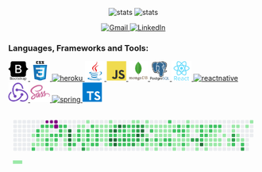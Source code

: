 <p align="center">
  <span>
    <img src="https://github-readme-stats.vercel.app/api?username=andr30z&show_icons=true&theme=algolia&hide=stars,issues" alt="stats" height=175 />
  </span>
  <span>
    <img src="https://github-readme-stats.vercel.app/api/top-langs?username=andr30z&layout=compact&show_icons=true&theme=algolia" alt="stats" height=175 />
  </span>
</p>

<p align="center">
  <a href="mailto:andrelp1015@gmail.com">
    <img src="https://img.shields.io/badge/-Gmail-c14438?style=flat-square&logo=Gmail&logoColor=3f72af&color=112d4e&link=mailto:andrelp1015@gmail.com" alt="Gmail" />
  </a>
  <a href="https://www.linkedin.com/in/andreluiz1015">
    <img src="https://img.shields.io/badge/-Linkedin-6633cc?style=flat-square&logo=Linkedin&logoColor=3f72af&color=112d4e&link=https://github.com/andr30z" alt="LinkedIn" />
  </a>
</p>

<h3 align="left">Languages, Frameworks and Tools:</h3>
<p align="left"> <a href="https://getbootstrap.com" target="_blank"> <img src="https://raw.githubusercontent.com/devicons/devicon/master/icons/bootstrap/bootstrap-plain-wordmark.svg" alt="bootstrap" width="40" height="40"/> </a> <a href="https://www.w3schools.com/css/" target="_blank"> <img src="https://raw.githubusercontent.com/devicons/devicon/master/icons/css3/css3-original-wordmark.svg" alt="css3" width="40" height="40"/> </a> <a href="https://heroku.com" target="_blank"> <img src="https://www.vectorlogo.zone/logos/heroku/heroku-icon.svg" alt="heroku" width="40" height="40"/> </a> <a href="https://www.java.com" target="_blank"> <img src="https://raw.githubusercontent.com/devicons/devicon/master/icons/java/java-original.svg" alt="java" width="40" height="40"/> </a> <a href="https://developer.mozilla.org/en-US/docs/Web/JavaScript" target="_blank"> <img src="https://raw.githubusercontent.com/devicons/devicon/master/icons/javascript/javascript-original.svg" alt="javascript" width="40" height="40"/> </a> <a href="https://www.mongodb.com/" target="_blank"> <img src="https://raw.githubusercontent.com/devicons/devicon/master/icons/mongodb/mongodb-original-wordmark.svg" alt="mongodb" width="40" height="40"/> </a> <a href="https://www.postgresql.org" target="_blank"> <img src="https://raw.githubusercontent.com/devicons/devicon/master/icons/postgresql/postgresql-original-wordmark.svg" alt="postgresql" width="40" height="40"/> </a> <a href="https://reactjs.org/" target="_blank"> <img src="https://raw.githubusercontent.com/devicons/devicon/master/icons/react/react-original-wordmark.svg" alt="react" width="40" height="40"/> </a> <a href="https://reactnative.dev/" target="_blank"> <img src="https://reactnative.dev/img/header_logo.svg" alt="reactnative" width="40" height="40"/> </a> <a href="https://redux.js.org" target="_blank"> <img src="https://raw.githubusercontent.com/devicons/devicon/master/icons/redux/redux-original.svg" alt="redux" width="40" height="40"/> </a> <a href="https://sass-lang.com" target="_blank"> <img src="https://raw.githubusercontent.com/devicons/devicon/master/icons/sass/sass-original.svg" alt="sass" width="40" height="40"/> </a> <a href="https://spring.io/" target="_blank"> <img src="https://www.vectorlogo.zone/logos/springio/springio-icon.svg" alt="spring" width="40" height="40"/> </a> <a href="https://www.typescriptlang.org/" target="_blank"> <img src="https://raw.githubusercontent.com/devicons/devicon/master/icons/typescript/typescript-original.svg" alt="typescript" width="40" height="40"/> </a> </p>


<svg xmlns="http://www.w3.org/2000/svg" viewBox="-16 -32 880 192" width="880" height="192"><desc>Generated with https://github.com/Platane/snk</desc><style>@keyframes c0{.23%{fill:var(--c1)}.25%,to{fill:var(--ce)}}@keyframes c1{.36%{fill:var(--c1)}.38%,to{fill:var(--ce)}}@keyframes c2{.72%{fill:var(--c1)}.74%,to{fill:var(--ce)}}@keyframes c3{.48%{fill:var(--c1)}.5%,to{fill:var(--ce)}}@keyframes c4{1.46%{fill:var(--c1)}1.48%,to{fill:var(--ce)}}@keyframes c5{1.34%{fill:var(--c1)}1.36%,to{fill:var(--ce)}}@keyframes c6{30.83%{fill:var(--c1)}30.85%,to{fill:var(--ce)}}@keyframes c7{30.59%{fill:var(--c1)}30.61%,to{fill:var(--ce)}}@keyframes c8{77.22%{fill:var(--c2)}77.24%,to{fill:var(--ce)}}@keyframes c9{1.58%{fill:var(--c1)}1.6%,to{fill:var(--ce)}}@keyframes ca{75.88%{fill:var(--c2)}75.9%,to{fill:var(--ce)}}@keyframes cb{76%{fill:var(--c2)}76.02%,to{fill:var(--ce)}}@keyframes cc{3.66%{fill:var(--c1)}3.68%,to{fill:var(--ce)}}@keyframes cd{3.78%{fill:var(--c1)}3.8%,to{fill:var(--ce)}}@keyframes ce{1.83%{fill:var(--c1)}1.85%,to{fill:var(--ce)}}@keyframes cf{75.63%{fill:var(--c2)}75.65%,to{fill:var(--ce)}}@keyframes cg{2.81%{fill:var(--c1)}2.83%,to{fill:var(--ce)}}@keyframes ch{2.93%{fill:var(--c1)}2.95%,to{fill:var(--ce)}}@keyframes ci{3.54%{fill:var(--c1)}3.56%,to{fill:var(--ce)}}@keyframes cj{3.91%{fill:var(--c1)}3.93%,to{fill:var(--ce)}}@keyframes ck{75.51%{fill:var(--c2)}75.53%,to{fill:var(--ce)}}@keyframes cl{2.68%{fill:var(--c1)}2.7%,to{fill:var(--ce)}}@keyframes cm{3.05%{fill:var(--c1)}3.07%,to{fill:var(--ce)}}@keyframes cn{76.37%{fill:var(--c2)}76.39%,to{fill:var(--ce)}}@keyframes co{76.49%{fill:var(--c2)}76.51%,to{fill:var(--ce)}}@keyframes cp{4.15%{fill:var(--c1)}4.17%,to{fill:var(--ce)}}@keyframes cq{2.07%{fill:var(--c1)}2.09%,to{fill:var(--ce)}}@keyframes cr{75.39%{fill:var(--c2)}75.41%,to{fill:var(--ce)}}@keyframes cs{75.14%{fill:var(--c2)}75.16%,to{fill:var(--ce)}}@keyframes ct{38.06%{fill:var(--c1)}38.08%,to{fill:var(--ce)}}@keyframes cu{37.93%{fill:var(--c1)}37.95%,to{fill:var(--ce)}}@keyframes cv{76.73%{fill:var(--c2)}76.75%,to{fill:var(--ce)}}@keyframes cw{2.32%{fill:var(--c1)}2.34%,to{fill:var(--ce)}}@keyframes cx{75.02%{fill:var(--c2)}75.04%,to{fill:var(--ce)}}@keyframes cy{38.18%{fill:var(--c2)}38.2%,to{fill:var(--ce)}}@keyframes cz{4.76%{fill:var(--c1)}4.78%,to{fill:var(--ce)}}@keyframes c10{74.65%{fill:var(--c2)}74.67%,to{fill:var(--ce)}}@keyframes c11{74.78%{fill:var(--c2)}74.8%,to{fill:var(--ce)}}@keyframes c12{74.9%{fill:var(--c2)}74.92%,to{fill:var(--ce)}}@keyframes c13{36.59%{fill:var(--c2)}36.61%,to{fill:var(--ce)}}@keyframes c14{36.46%{fill:var(--c1)}36.48%,to{fill:var(--ce)}}@keyframes c15{36.34%{fill:var(--c1)}36.36%,to{fill:var(--ce)}}@keyframes c16{5.13%{fill:var(--c1)}5.15%,to{fill:var(--ce)}}@keyframes c17{5.01%{fill:var(--c1)}5.03%,to{fill:var(--ce)}}@keyframes c18{98.03%{fill:var(--c4)}98.05%,to{fill:var(--ce)}}@keyframes c19{97.91%{fill:var(--c4)}97.93%,to{fill:var(--ce)}}@keyframes c1a{97.79%{fill:var(--c4)}97.81%,to{fill:var(--ce)}}@keyframes c1b{85.91%{fill:var(--c3)}85.93%,to{fill:var(--ce)}}@keyframes c1c{5.74%{fill:var(--c1)}5.76%,to{fill:var(--ce)}}@keyframes c1d{35.12%{fill:var(--c1)}35.14%,to{fill:var(--ce)}}@keyframes c1e{35.24%{fill:var(--c1)}35.26%,to{fill:var(--ce)}}@keyframes c1f{57.64%{fill:var(--c2)}57.66%,to{fill:var(--ce)}}@keyframes c1g{9.05%{fill:var(--c1)}9.07%,to{fill:var(--ce)}}@keyframes c1h{57.15%{fill:var(--c2)}57.17%,to{fill:var(--ce)}}@keyframes c1i{57.27%{fill:var(--c2)}57.29%,to{fill:var(--ce)}}@keyframes c1j{35.36%{fill:var(--c2)}35.38%,to{fill:var(--ce)}}@keyframes c1k{8.93%{fill:var(--c1)}8.95%,to{fill:var(--ce)}}@keyframes c1l{32.79%{fill:var(--c1)}32.81%,to{fill:var(--ce)}}@keyframes c1m{32.92%{fill:var(--c1)}32.94%,to{fill:var(--ce)}}@keyframes c1n{33.04%{fill:var(--c1)}33.06%,to{fill:var(--ce)}}@keyframes c1o{33.16%{fill:var(--c2)}33.18%,to{fill:var(--ce)}}@keyframes c1p{85.42%{fill:var(--c3)}85.44%,to{fill:var(--ce)}}@keyframes c1q{8.68%{fill:var(--c1)}8.7%,to{fill:var(--ce)}}@keyframes c1r{56.42%{fill:var(--c2)}56.44%,to{fill:var(--ce)}}@keyframes c1s{56.29%{fill:var(--c2)}56.31%,to{fill:var(--ce)}}@keyframes c1t{50.54%{fill:var(--c2)}50.56%,to{fill:var(--ce)}}@keyframes c1u{33.28%{fill:var(--c1)}33.3%,to{fill:var(--ce)}}@keyframes c1v{6.48%{fill:var(--c1)}6.5%,to{fill:var(--ce)}}@keyframes c1w{56.66%{fill:var(--c2)}56.68%,to{fill:var(--ce)}}@keyframes c1x{51.4%{fill:var(--c1)}51.42%,to{fill:var(--ce)}}@keyframes c1y{51.28%{fill:var(--c1)}51.3%,to{fill:var(--ce)}}@keyframes c1z{50.42%{fill:var(--c1)}50.44%,to{fill:var(--ce)}}@keyframes c20{58.13%{fill:var(--c2)}58.15%,to{fill:var(--ce)}}@keyframes c21{8.31%{fill:var(--c1)}8.33%,to{fill:var(--ce)}}@keyframes c22{51.52%{fill:var(--c2)}51.54%,to{fill:var(--ce)}}@keyframes c23{56.05%{fill:var(--c2)}56.07%,to{fill:var(--ce)}}@keyframes c24{50.3%{fill:var(--c2)}50.32%,to{fill:var(--ce)}}@keyframes c25{58.25%{fill:var(--c2)}58.27%,to{fill:var(--ce)}}@keyframes c26{8.19%{fill:var(--c1)}8.21%,to{fill:var(--ce)}}@keyframes c27{10.03%{fill:var(--c1)}10.05%,to{fill:var(--ce)}}@keyframes c28{10.15%{fill:var(--c1)}10.17%,to{fill:var(--ce)}}@keyframes c29{10.27%{fill:var(--c1)}10.29%,to{fill:var(--ce)}}@keyframes c2a{7.58%{fill:var(--c1)}7.6%,to{fill:var(--ce)}}@keyframes c2b{7.46%{fill:var(--c1)}7.48%,to{fill:var(--ce)}}@keyframes c2c{7.33%{fill:var(--c1)}7.35%,to{fill:var(--ce)}}@keyframes c2d{7.21%{fill:var(--c1)}7.23%,to{fill:var(--ce)}}@keyframes c2e{7.09%{fill:var(--c1)}7.11%,to{fill:var(--ce)}}@keyframes c2f{7.82%{fill:var(--c1)}7.84%,to{fill:var(--ce)}}@keyframes c2g{7.7%{fill:var(--c1)}7.72%,to{fill:var(--ce)}}@keyframes c2h{84.2%{fill:var(--c3)}84.22%,to{fill:var(--ce)}}@keyframes c2i{55.68%{fill:var(--c2)}55.7%,to{fill:var(--ce)}}@keyframes c2j{96.2%{fill:var(--c4)}96.22%,to{fill:var(--ce)}}@keyframes c2k{58.62%{fill:var(--c2)}58.64%,to{fill:var(--ce)}}@keyframes c2l{61.19%{fill:var(--c2)}61.21%,to{fill:var(--ce)}}@keyframes c2m{95.83%{fill:var(--c4)}95.85%,to{fill:var(--ce)}}@keyframes c2n{55.56%{fill:var(--c2)}55.58%,to{fill:var(--ce)}}@keyframes c2o{96.07%{fill:var(--c4)}96.09%,to{fill:var(--ce)}}@keyframes c2p{96.44%{fill:var(--c4)}96.46%,to{fill:var(--ce)}}@keyframes c2q{95.58%{fill:var(--c4)}95.6%,to{fill:var(--ce)}}@keyframes c2r{60.21%{fill:var(--c2)}60.23%,to{fill:var(--ce)}}@keyframes c2s{55.44%{fill:var(--c1)}55.46%,to{fill:var(--ce)}}@keyframes c2t{55.31%{fill:var(--c2)}55.33%,to{fill:var(--ce)}}@keyframes c2u{55.19%{fill:var(--c2)}55.21%,to{fill:var(--ce)}}@keyframes c2v{82.24%{fill:var(--c3)}82.26%,to{fill:var(--ce)}}@keyframes c2w{60.09%{fill:var(--c2)}60.11%,to{fill:var(--ce)}}@keyframes c2x{59.97%{fill:var(--c2)}59.99%,to{fill:var(--ce)}}@keyframes c2y{81.87%{fill:var(--c3)}81.89%,to{fill:var(--ce)}}@keyframes c2z{59.23%{fill:var(--c2)}59.25%,to{fill:var(--ce)}}@keyframes c30{52.74%{fill:var(--c2)}52.76%,to{fill:var(--ce)}}@keyframes c31{52.87%{fill:var(--c1)}52.89%,to{fill:var(--ce)}}@keyframes c32{59.84%{fill:var(--c2)}59.86%,to{fill:var(--ce)}}@keyframes c33{59.48%{fill:var(--c2)}59.5%,to{fill:var(--ce)}}@keyframes c34{59.35%{fill:var(--c2)}59.37%,to{fill:var(--ce)}}@keyframes c35{11.62%{fill:var(--c1)}11.64%,to{fill:var(--ce)}}@keyframes c36{53.11%{fill:var(--c2)}53.13%,to{fill:var(--ce)}}@keyframes c37{52.99%{fill:var(--c2)}53.01%,to{fill:var(--ce)}}@keyframes c38{59.72%{fill:var(--c2)}59.74%,to{fill:var(--ce)}}@keyframes c39{59.6%{fill:var(--c2)}59.62%,to{fill:var(--ce)}}@keyframes c3a{81.51%{fill:var(--c3)}81.53%,to{fill:var(--ce)}}@keyframes c3b{11.74%{fill:var(--c1)}11.76%,to{fill:var(--ce)}}@keyframes c3c{82.61%{fill:var(--c3)}82.63%,to{fill:var(--ce)}}@keyframes c3d{83.22%{fill:var(--c3)}83.24%,to{fill:var(--ce)}}@keyframes c3e{94.85%{fill:var(--c4)}94.87%,to{fill:var(--ce)}}@keyframes c3f{81.26%{fill:var(--c3)}81.28%,to{fill:var(--ce)}}@keyframes c3g{48.58%{fill:var(--c1)}48.6%,to{fill:var(--ce)}}@keyframes c3h{82.73%{fill:var(--c3)}82.75%,to{fill:var(--ce)}}@keyframes c3i{94.6%{fill:var(--c4)}94.62%,to{fill:var(--ce)}}@keyframes c3j{81.02%{fill:var(--c3)}81.04%,to{fill:var(--ce)}}@keyframes c3k{80.65%{fill:var(--c1)}80.67%,to{fill:var(--ce)}}@keyframes c3l{48.7%{fill:var(--c2)}48.72%,to{fill:var(--ce)}}@keyframes c3m{11.99%{fill:var(--c1)}12.01%,to{fill:var(--ce)}}@keyframes c3n{12.11%{fill:var(--c1)}12.13%,to{fill:var(--ce)}}@keyframes c3o{25.82%{fill:var(--c1)}25.84%,to{fill:var(--ce)}}@keyframes c3p{80.77%{fill:var(--c3)}80.79%,to{fill:var(--ce)}}@keyframes c3q{27.04%{fill:var(--c1)}27.06%,to{fill:var(--ce)}}@keyframes c3r{27.16%{fill:var(--c1)}27.18%,to{fill:var(--ce)}}@keyframes c3s{12.23%{fill:var(--c1)}12.25%,to{fill:var(--ce)}}@keyframes c3t{62.54%{fill:var(--c2)}62.56%,to{fill:var(--ce)}}@keyframes c3u{25.57%{fill:var(--c1)}25.59%,to{fill:var(--ce)}}@keyframes c3v{25.45%{fill:var(--c1)}25.47%,to{fill:var(--ce)}}@keyframes c3w{12.35%{fill:var(--c1)}12.37%,to{fill:var(--ce)}}@keyframes c3x{15.9%{fill:var(--c1)}15.92%,to{fill:var(--ce)}}@keyframes c3y{16.02%{fill:var(--c1)}16.04%,to{fill:var(--ce)}}@keyframes c3z{62.9%{fill:var(--c2)}62.92%,to{fill:var(--ce)}}@keyframes c40{25.33%{fill:var(--c1)}25.35%,to{fill:var(--ce)}}@keyframes c41{25.2%{fill:var(--c1)}25.22%,to{fill:var(--ce)}}@keyframes c42{12.47%{fill:var(--c1)}12.49%,to{fill:var(--ce)}}@keyframes c43{15.78%{fill:var(--c1)}15.8%,to{fill:var(--ce)}}@keyframes c44{16.15%{fill:var(--c1)}16.17%,to{fill:var(--ce)}}@keyframes c45{47.36%{fill:var(--c1)}47.38%,to{fill:var(--ce)}}@keyframes c46{63.15%{fill:var(--c2)}63.17%,to{fill:var(--ce)}}@keyframes c47{12.6%{fill:var(--c1)}12.62%,to{fill:var(--ce)}}@keyframes c48{15.66%{fill:var(--c1)}15.68%,to{fill:var(--ce)}}@keyframes c49{16.27%{fill:var(--c1)}16.29%,to{fill:var(--ce)}}@keyframes c4a{47.48%{fill:var(--c2)}47.5%,to{fill:var(--ce)}}@keyframes c4b{46.38%{fill:var(--c1)}46.4%,to{fill:var(--ce)}}@keyframes c4c{65.47%{fill:var(--c2)}65.49%,to{fill:var(--ce)}}@keyframes c4d{12.72%{fill:var(--c1)}12.74%,to{fill:var(--ce)}}@keyframes c4e{15.53%{fill:var(--c1)}15.55%,to{fill:var(--ce)}}@keyframes c4f{15.41%{fill:var(--c1)}15.43%,to{fill:var(--ce)}}@keyframes c4g{63.52%{fill:var(--c2)}63.54%,to{fill:var(--ce)}}@keyframes c4h{46.5%{fill:var(--c2)}46.52%,to{fill:var(--ce)}}@keyframes c4i{12.84%{fill:var(--c1)}12.86%,to{fill:var(--ce)}}@keyframes c4j{63.88%{fill:var(--c2)}63.9%,to{fill:var(--ce)}}@keyframes c4k{16.64%{fill:var(--c1)}16.66%,to{fill:var(--ce)}}@keyframes c4l{16.76%{fill:var(--c1)}16.78%,to{fill:var(--ce)}}@keyframes c4m{24.71%{fill:var(--c1)}24.73%,to{fill:var(--ce)}}@keyframes c4n{65.11%{fill:var(--c2)}65.13%,to{fill:var(--ce)}}@keyframes c4o{64%{fill:var(--c2)}64.02%,to{fill:var(--ce)}}@keyframes c4p{15.17%{fill:var(--c1)}15.19%,to{fill:var(--ce)}}@keyframes c4q{15.05%{fill:var(--c1)}15.07%,to{fill:var(--ce)}}@keyframes c4r{16.88%{fill:var(--c1)}16.9%,to{fill:var(--ce)}}@keyframes c4s{44.91%{fill:var(--c1)}44.93%,to{fill:var(--ce)}}@keyframes c4t{64.13%{fill:var(--c2)}64.15%,to{fill:var(--ce)}}@keyframes c4u{64.25%{fill:var(--c2)}64.27%,to{fill:var(--ce)}}@keyframes c4v{14.92%{fill:var(--c1)}14.94%,to{fill:var(--ce)}}@keyframes c4w{64.49%{fill:var(--c2)}64.51%,to{fill:var(--ce)}}@keyframes c4x{17.13%{fill:var(--c1)}17.15%,to{fill:var(--ce)}}@keyframes c4y{13.33%{fill:var(--c1)}13.35%,to{fill:var(--ce)}}@keyframes c4z{45.03%{fill:var(--c2)}45.05%,to{fill:var(--ce)}}@keyframes c50{14.07%{fill:var(--c1)}14.09%,to{fill:var(--ce)}}@keyframes c51{14.19%{fill:var(--c1)}14.21%,to{fill:var(--ce)}}@keyframes c52{14.8%{fill:var(--c1)}14.82%,to{fill:var(--ce)}}@keyframes c53{17.37%{fill:var(--c1)}17.39%,to{fill:var(--ce)}}@keyframes c54{13.58%{fill:var(--c1)}13.6%,to{fill:var(--ce)}}@keyframes c55{89.59%{fill:var(--c3)}89.61%,to{fill:var(--ce)}}@keyframes c56{13.7%{fill:var(--c1)}13.72%,to{fill:var(--ce)}}@keyframes c57{13.82%{fill:var(--c1)}13.84%,to{fill:var(--ce)}}@keyframes c58{89.71%{fill:var(--c3)}89.73%,to{fill:var(--ce)}}@keyframes c59{17.62%{fill:var(--c1)}17.64%,to{fill:var(--ce)}}@keyframes c5a{17.74%{fill:var(--c1)}17.76%,to{fill:var(--ce)}}@keyframes c5b{66.45%{fill:var(--c2)}66.47%,to{fill:var(--ce)}}@keyframes c5c{66.58%{fill:var(--c2)}66.6%,to{fill:var(--ce)}}@keyframes c5d{66.7%{fill:var(--c2)}66.72%,to{fill:var(--ce)}}@keyframes c5e{67.06%{fill:var(--c2)}67.08%,to{fill:var(--ce)}}@keyframes c5f{92.65%{fill:var(--c4)}92.67%,to{fill:var(--ce)}}@keyframes c5g{43.07%{fill:var(--c1)}43.09%,to{fill:var(--ce)}}@keyframes c5h{43.2%{fill:var(--c1)}43.22%,to{fill:var(--ce)}}@keyframes c5i{66.82%{fill:var(--c2)}66.84%,to{fill:var(--ce)}}@keyframes c5j{23.61%{fill:var(--c1)}23.63%,to{fill:var(--ce)}}@keyframes c5k{18.11%{fill:var(--c1)}18.13%,to{fill:var(--ce)}}@keyframes c5l{17.98%{fill:var(--c1)}18%,to{fill:var(--ce)}}@keyframes c5m{67.68%{fill:var(--c2)}67.7%,to{fill:var(--ce)}}@keyframes c5n{43.32%{fill:var(--c2)}43.34%,to{fill:var(--ce)}}@keyframes c5o{23.37%{fill:var(--c1)}23.39%,to{fill:var(--ce)}}@keyframes c5p{23.49%{fill:var(--c1)}23.51%,to{fill:var(--ce)}}@keyframes c5q{18.23%{fill:var(--c1)}18.25%,to{fill:var(--ce)}}@keyframes c5r{67.8%{fill:var(--c2)}67.82%,to{fill:var(--ce)}}@keyframes c5s{19.94%{fill:var(--c1)}19.96%,to{fill:var(--ce)}}@keyframes c5t{19.82%{fill:var(--c1)}19.84%,to{fill:var(--ce)}}@keyframes c5u{19.7%{fill:var(--c1)}19.72%,to{fill:var(--ce)}}@keyframes c5v{18.35%{fill:var(--c1)}18.37%,to{fill:var(--ce)}}@keyframes c5w{67.92%{fill:var(--c2)}67.94%,to{fill:var(--ce)}}@keyframes c5x{20.06%{fill:var(--c1)}20.08%,to{fill:var(--ce)}}@keyframes c5y{18.59%{fill:var(--c1)}18.61%,to{fill:var(--ce)}}@keyframes c5z{18.47%{fill:var(--c1)}18.49%,to{fill:var(--ce)}}@keyframes c60{18.84%{fill:var(--c1)}18.86%,to{fill:var(--ce)}}@keyframes c61{19.08%{fill:var(--c1)}19.1%,to{fill:var(--ce)}}@keyframes c62{19.21%{fill:var(--c1)}19.23%,to{fill:var(--ce)}}@keyframes c63{20.55%{fill:var(--c1)}20.57%,to{fill:var(--ce)}}@keyframes c64{20.43%{fill:var(--c1)}20.45%,to{fill:var(--ce)}}@keyframes c65{90.81%{fill:var(--c3)}90.83%,to{fill:var(--ce)}}@keyframes c66{90.69%{fill:var(--c3)}90.71%,to{fill:var(--ce)}}@keyframes c67{68.78%{fill:var(--c2)}68.8%,to{fill:var(--ce)}}@keyframes c68{20.68%{fill:var(--c1)}20.7%,to{fill:var(--ce)}}@keyframes c69{21.9%{fill:var(--c1)}21.92%,to{fill:var(--ce)}}@keyframes c6a{22.02%{fill:var(--c1)}22.04%,to{fill:var(--ce)}}@keyframes c6b{22.14%{fill:var(--c1)}22.16%,to{fill:var(--ce)}}@keyframes c6c{69.02%{fill:var(--c2)}69.04%,to{fill:var(--ce)}}@keyframes c6d{91.42%{fill:var(--c3)}91.44%,to{fill:var(--ce)}}@keyframes c6e{20.92%{fill:var(--c1)}20.94%,to{fill:var(--ce)}}@keyframes c6f{21.17%{fill:var(--c1)}21.19%,to{fill:var(--ce)}}@keyframes u0{.23%{transform:scale(0,1)}.25%,.36%{transform:scale(.01,1)}.38%,.48%{transform:scale(.02,1)}.5%,.72%{transform:scale(.03,1)}.74%,1.34%{transform:scale(.04,1)}1.36%,1.46%,1.48%,1.58%{transform:scale(.05,1)}1.6%,1.83%{transform:scale(.06,1)}1.85%,2.07%{transform:scale(.07,1)}2.09%,2.32%{transform:scale(.08,1)}2.34%,2.68%{transform:scale(.09,1)}2.7%,2.81%{transform:scale(.1,1)}2.83%,2.93%{transform:scale(.11,1)}2.95%,3.05%{transform:scale(.12,1)}3.07%,3.54%{transform:scale(.13,1)}3.56%,3.66%,3.68%,3.78%{transform:scale(.14,1)}3.8%,3.91%{transform:scale(.15,1)}3.93%,4.15%{transform:scale(.16,1)}4.17%,4.76%{transform:scale(.17,1)}4.78%,5.01%{transform:scale(.18,1)}5.03%,5.13%{transform:scale(.19,1)}5.15%,5.74%{transform:scale(.2,1)}5.76%,6.48%{transform:scale(.21,1)}6.5%,7.09%{transform:scale(.22,1)}7.11%,7.21%,7.23%,7.33%{transform:scale(.23,1)}7.35%,7.46%{transform:scale(.24,1)}7.48%,7.58%{transform:scale(.25,1)}7.6%,7.7%{transform:scale(.26,1)}7.72%,7.82%{transform:scale(.27,1)}7.84%,8.19%{transform:scale(.28,1)}8.21%,8.31%{transform:scale(.29,1)}8.33%,8.68%{transform:scale(.3,1)}8.7%,8.93%{transform:scale(.31,1)}10.03%,8.95%,9.05%,9.07%{transform:scale(.32,1)}10.05%,10.15%{transform:scale(.33,1)}10.17%,10.27%{transform:scale(.34,1)}10.29%,11.62%{transform:scale(.35,1)}11.64%,11.74%{transform:scale(.36,1)}11.76%,11.99%{transform:scale(.37,1)}12.01%,12.11%{transform:scale(.38,1)}12.13%,12.23%{transform:scale(.39,1)}12.25%,12.35%{transform:scale(.4,1)}12.37%,12.47%,12.49%,12.6%{transform:scale(.41,1)}12.62%,12.72%{transform:scale(.42,1)}12.74%,12.84%{transform:scale(.43,1)}12.86%,13.33%{transform:scale(.44,1)}13.35%,13.58%{transform:scale(.45,1)}13.6%,13.7%{transform:scale(.46,1)}13.72%,13.82%{transform:scale(.47,1)}13.84%,14.07%{transform:scale(.48,1)}14.09%,14.19%{transform:scale(.49,1)}14.21%,14.8%,14.82%,14.92%{transform:scale(.5,1)}14.94%,15.05%{transform:scale(.51,1)}15.07%,15.17%{transform:scale(.52,1)}15.19%,15.41%{transform:scale(.53,1)}15.43%,15.53%{transform:scale(.54,1)}15.55%,15.66%{transform:scale(.55,1)}15.68%,15.78%{transform:scale(.56,1)}15.8%,15.9%{transform:scale(.57,1)}15.92%,16.02%{transform:scale(.58,1)}16.04%,16.15%,16.17%,16.27%{transform:scale(.59,1)}16.29%,16.64%{transform:scale(.6,1)}16.66%,16.76%{transform:scale(.61,1)}16.78%,16.88%{transform:scale(.62,1)}16.9%,17.13%{transform:scale(.63,1)}17.15%,17.37%{transform:scale(.64,1)}17.39%,17.62%{transform:scale(.65,1)}17.64%,17.74%{transform:scale(.66,1)}17.76%,17.98%{transform:scale(.67,1)}18%,18.11%,18.13%,18.23%{transform:scale(.68,1)}18.25%,18.35%{transform:scale(.69,1)}18.37%,18.47%{transform:scale(.7,1)}18.49%,18.59%{transform:scale(.71,1)}18.61%,18.84%{transform:scale(.72,1)}18.86%,19.08%{transform:scale(.73,1)}19.1%,19.21%{transform:scale(.74,1)}19.23%,19.7%{transform:scale(.75,1)}19.72%,19.82%{transform:scale(.76,1)}19.84%,19.94%,19.96%,20.06%{transform:scale(.77,1)}20.08%,20.43%{transform:scale(.78,1)}20.45%,20.55%{transform:scale(.79,1)}20.57%,20.68%{transform:scale(.8,1)}20.7%,20.92%{transform:scale(.81,1)}20.94%,21.17%{transform:scale(.82,1)}21.19%,21.9%{transform:scale(.83,1)}21.92%,22.02%{transform:scale(.84,1)}22.04%,22.14%{transform:scale(.85,1)}22.16%,23.37%,23.39%,23.49%{transform:scale(.86,1)}23.51%,23.61%{transform:scale(.87,1)}23.63%,24.71%{transform:scale(.88,1)}24.73%,25.2%{transform:scale(.89,1)}25.22%,25.33%{transform:scale(.9,1)}25.35%,25.45%{transform:scale(.91,1)}25.47%,25.57%{transform:scale(.92,1)}25.59%,25.82%{transform:scale(.93,1)}25.84%,27.04%{transform:scale(.94,1)}27.06%,27.16%,27.18%,30.59%{transform:scale(.95,1)}30.61%,30.83%{transform:scale(.96,1)}30.85%,32.79%{transform:scale(.97,1)}32.81%,32.92%{transform:scale(.98,1)}32.94%,33.04%{transform:scale(.99,1)}33.06%,to{transform:scale(1,1)}}@keyframes u1{33.16%{transform:scale(0,1)}33.18%,to{transform:scale(1,1)}}@keyframes u2{33.28%{transform:scale(0,1)}33.3%,35.12%{transform:scale(.33,1)}35.14%,35.24%{transform:scale(.67,1)}35.26%,to{transform:scale(1,1)}}@keyframes u3{35.36%{transform:scale(0,1)}35.38%,to{transform:scale(1,1)}}@keyframes u4{36.34%{transform:scale(0,1)}36.36%,36.46%{transform:scale(.5,1)}36.48%,to{transform:scale(1,1)}}@keyframes u5{36.59%{transform:scale(0,1)}36.61%,to{transform:scale(1,1)}}@keyframes u6{37.93%{transform:scale(0,1)}37.95%,38.06%{transform:scale(.5,1)}38.08%,to{transform:scale(1,1)}}@keyframes u7{38.18%{transform:scale(0,1)}38.2%,to{transform:scale(1,1)}}@keyframes u8{43.07%{transform:scale(0,1)}43.09%,43.2%{transform:scale(.5,1)}43.22%,to{transform:scale(1,1)}}@keyframes u9{43.32%{transform:scale(0,1)}43.34%,to{transform:scale(1,1)}}@keyframes ua{44.91%{transform:scale(0,1)}44.93%,to{transform:scale(1,1)}}@keyframes ub{45.03%{transform:scale(0,1)}45.05%,to{transform:scale(1,1)}}@keyframes uc{46.38%{transform:scale(0,1)}46.4%,to{transform:scale(1,1)}}@keyframes ud{46.5%{transform:scale(0,1)}46.52%,to{transform:scale(1,1)}}@keyframes ue{47.36%{transform:scale(0,1)}47.38%,to{transform:scale(1,1)}}@keyframes uf{47.48%{transform:scale(0,1)}47.5%,to{transform:scale(1,1)}}@keyframes ug{48.58%{transform:scale(0,1)}48.6%,to{transform:scale(1,1)}}@keyframes uh{48.7%{transform:scale(0,1)}48.72%,50.3%{transform:scale(.5,1)}50.32%,to{transform:scale(1,1)}}@keyframes ui{50.42%{transform:scale(0,1)}50.44%,to{transform:scale(1,1)}}@keyframes uj{50.54%{transform:scale(0,1)}50.56%,to{transform:scale(1,1)}}@keyframes uk{51.28%{transform:scale(0,1)}51.3%,51.4%{transform:scale(.5,1)}51.42%,to{transform:scale(1,1)}}@keyframes ul{51.52%{transform:scale(0,1)}51.54%,52.74%{transform:scale(.5,1)}52.76%,to{transform:scale(1,1)}}@keyframes um{52.87%{transform:scale(0,1)}52.89%,to{transform:scale(1,1)}}@keyframes un{52.99%{transform:scale(0,1)}53.01%,53.11%{transform:scale(.25,1)}53.13%,55.19%{transform:scale(.5,1)}55.21%,55.31%{transform:scale(.75,1)}55.33%,to{transform:scale(1,1)}}@keyframes uo{55.44%{transform:scale(0,1)}55.46%,to{transform:scale(1,1)}}@keyframes up{55.56%{transform:scale(0,1)}55.58%,55.68%{transform:scale(.02,1)}55.7%,56.05%{transform:scale(.04,1)}56.07%,56.29%{transform:scale(.05,1)}56.31%,56.42%{transform:scale(.07,1)}56.44%,56.66%{transform:scale(.09,1)}56.68%,57.15%{transform:scale(.11,1)}57.17%,57.27%{transform:scale(.12,1)}57.29%,57.64%{transform:scale(.14,1)}57.66%,58.13%{transform:scale(.16,1)}58.15%,58.25%{transform:scale(.18,1)}58.27%,58.62%{transform:scale(.19,1)}58.64%,59.23%{transform:scale(.21,1)}59.25%,59.35%{transform:scale(.23,1)}59.37%,59.48%{transform:scale(.25,1)}59.5%,59.6%{transform:scale(.26,1)}59.62%,59.72%{transform:scale(.28,1)}59.74%,59.84%{transform:scale(.3,1)}59.86%,59.97%{transform:scale(.32,1)}59.99%,60.09%{transform:scale(.33,1)}60.11%,60.21%{transform:scale(.35,1)}60.23%,61.19%{transform:scale(.37,1)}61.21%,62.54%{transform:scale(.39,1)}62.56%,62.9%{transform:scale(.4,1)}62.92%,63.15%{transform:scale(.42,1)}63.17%,63.52%{transform:scale(.44,1)}63.54%,63.88%{transform:scale(.46,1)}63.9%,64%{transform:scale(.47,1)}64.02%,64.13%{transform:scale(.49,1)}64.15%,64.25%{transform:scale(.51,1)}64.27%,64.49%{transform:scale(.53,1)}64.51%,65.11%{transform:scale(.54,1)}65.13%,65.47%{transform:scale(.56,1)}65.49%,66.45%{transform:scale(.58,1)}66.47%,66.58%{transform:scale(.6,1)}66.6%,66.7%{transform:scale(.61,1)}66.72%,66.82%{transform:scale(.63,1)}66.84%,67.06%{transform:scale(.65,1)}67.08%,67.68%{transform:scale(.67,1)}67.7%,67.8%{transform:scale(.68,1)}67.82%,67.92%{transform:scale(.7,1)}67.94%,68.78%{transform:scale(.72,1)}68.8%,69.02%{transform:scale(.74,1)}69.04%,74.65%{transform:scale(.75,1)}74.67%,74.78%{transform:scale(.77,1)}74.8%,74.9%{transform:scale(.79,1)}74.92%,75.02%{transform:scale(.81,1)}75.04%,75.14%{transform:scale(.82,1)}75.16%,75.39%{transform:scale(.84,1)}75.41%,75.51%{transform:scale(.86,1)}75.53%,75.63%{transform:scale(.88,1)}75.65%,75.88%{transform:scale(.89,1)}75.9%,76%{transform:scale(.91,1)}76.02%,76.37%{transform:scale(.93,1)}76.39%,76.49%{transform:scale(.95,1)}76.51%,76.73%{transform:scale(.96,1)}76.75%,77.22%{transform:scale(.98,1)}77.24%,to{transform:scale(1,1)}}@keyframes uq{80.65%{transform:scale(0,1)}80.67%,to{transform:scale(1,1)}}@keyframes ur{80.77%{transform:scale(0,1)}80.79%,81.02%{transform:scale(.06,1)}81.04%,81.26%{transform:scale(.12,1)}81.28%,81.51%{transform:scale(.18,1)}81.53%,81.87%{transform:scale(.24,1)}81.89%,82.24%{transform:scale(.29,1)}82.26%,82.61%{transform:scale(.35,1)}82.63%,82.73%{transform:scale(.41,1)}82.75%,83.22%{transform:scale(.47,1)}83.24%,84.2%{transform:scale(.53,1)}84.22%,85.42%{transform:scale(.59,1)}85.44%,85.91%{transform:scale(.65,1)}85.93%,89.59%{transform:scale(.71,1)}89.61%,89.71%{transform:scale(.76,1)}89.73%,90.69%{transform:scale(.82,1)}90.71%,90.81%{transform:scale(.88,1)}90.83%,91.42%{transform:scale(.94,1)}91.44%,to{transform:scale(1,1)}}@keyframes us{92.65%{transform:scale(0,1)}92.67%,94.6%{transform:scale(.09,1)}94.62%,94.85%{transform:scale(.18,1)}94.87%,95.58%{transform:scale(.27,1)}95.6%,95.83%{transform:scale(.36,1)}95.85%,96.07%{transform:scale(.45,1)}96.09%,96.2%{transform:scale(.55,1)}96.22%,96.44%{transform:scale(.64,1)}96.46%,97.79%{transform:scale(.73,1)}97.81%,97.91%{transform:scale(.82,1)}97.93%,98.03%{transform:scale(.91,1)}98.05%,to{transform:scale(1,1)}}@keyframes s0{0%,99.88%{transform:translate(0,-16px)}.37%,.86%{transform:translate(0,32px)}.49%{transform:translate(16px,32px)}.61%{transform:translate(16px,48px)}.73%{transform:translate(0,48px)}1.35%,99.02%{transform:translate(64px,32px)}1.47%,31.09%,99.14%{transform:translate(64px,16px)}1.59%,31.21%,75.76%{transform:translate(80px,16px)}1.71%,31.33%{transform:translate(80px,0)}2.2%{transform:translate(144px,0)}2.45%{transform:translate(144px,32px)}2.82%,3.3%{transform:translate(96px,32px)}2.94%{transform:translate(96px,48px)}3.06%,76.25%{transform:translate(112px,48px)}3.18%{transform:translate(112px,32px)}3.55%{transform:translate(96px,64px)}3.67%{transform:translate(80px,64px)}3.79%{transform:translate(80px,80px)}3.92%,30.35%{transform:translate(96px,80px)}30.23%,4.04%{transform:translate(96px,96px)}30.11%,4.16%{transform:translate(112px,96px)}29.99%,4.28%{transform:translate(112px,112px)}4.53%{transform:translate(144px,112px)}4.77%{transform:translate(144px,80px)}37.58%,5.02%,5.51%{transform:translate(176px,80px)}38.43%,5.14%{transform:translate(176px,64px)}5.26%{transform:translate(160px,64px)}5.39%{transform:translate(160px,80px)}35.99%,5.63%{transform:translate(176px,96px)}35.62%,6%,85.56%{transform:translate(224px,96px)}6.12%{transform:translate(224px,112px)}28.89%,33.78%,6.36%,78.82%{transform:translate(256px,112px)}28.76%,33.41%,6.49%,78.95%{transform:translate(256px,96px)}54.71%,6.98%{transform:translate(320px,96px)}10.77%,51.9%,60.95%,7.59%{transform:translate(320px,16px)}10.89%,52.02%,7.71%{transform:translate(336px,16px)}11.02%,52.14%,7.83%{transform:translate(336px,0)}8.08%,9.79%{transform:translate(304px,0)}8.2%{transform:translate(304px,16px)}8.32%{transform:translate(288px,16px)}8.45%{transform:translate(288px,0)}8.81%{transform:translate(240px,0)}32.68%,34.64%,8.94%{transform:translate(240px,16px)}57.04%,9.06%{transform:translate(224px,16px)}9.18%{transform:translate(224px,0)}10.28%,50.18%{transform:translate(304px,64px)}10.4%{transform:translate(320px,64px)}12%{transform:translate(464px,0)}12.12%,26.07%{transform:translate(464px,16px)}12.85%{transform:translate(560px,16px)}12.97%,42.11%{transform:translate(560px,0)}13.46%{transform:translate(624px,0)}13.59%{transform:translate(624px,16px)}13.71%{transform:translate(640px,16px)}13.83%{transform:translate(640px,32px)}14.08%,14.57%{transform:translate(608px,32px)}14.2%{transform:translate(608px,48px)}14.32%{transform:translate(624px,48px)}14.44%{transform:translate(624px,32px)}14.81%,45.41%{transform:translate(608px,64px)}15.06%{transform:translate(576px,64px)}15.18%{transform:translate(576px,48px)}15.42%{transform:translate(544px,48px)}15.54%{transform:translate(544px,32px)}15.91%,62.67%{transform:translate(496px,32px)}16.03%,26.56%{transform:translate(496px,48px)}16.52%,46.88%{transform:translate(560px,48px)}16.77%,46.63%{transform:translate(560px,80px)}16.89%,64.63%{transform:translate(576px,80px)}17.01%{transform:translate(576px,96px)}17.26%{transform:translate(608px,96px)}17.38%{transform:translate(608px,80px)}17.63%{transform:translate(640px,80px)}17.75%{transform:translate(640px,96px)}17.99%,23.87%{transform:translate(672px,96px)}18.12%{transform:translate(672px,80px)}18.48%{transform:translate(720px,80px)}18.73%{transform:translate(720px,48px)}18.97%{transform:translate(752px,48px)}19.22%,68.67%{transform:translate(752px,80px)}19.34%{transform:translate(736px,80px)}19.46%{transform:translate(736px,64px)}19.71%{transform:translate(704px,64px)}19.95%,23.13%,43.45%{transform:translate(704px,32px)}20.44%{transform:translate(768px,32px)}20.56%{transform:translate(768px,16px)}21.05%{transform:translate(832px,16px)}21.18%{transform:translate(832px,0)}21.54%{transform:translate(784px,0)}22.03%{transform:translate(784px,64px)}22.15%{transform:translate(800px,64px)}22.4%{transform:translate(800px,32px)}23.26%,43.57%{transform:translate(704px,48px)}23.38%,43.7%,67.44%{transform:translate(688px,48px)}23.5%{transform:translate(688px,64px)}23.62%,66.95%{transform:translate(672px,64px)}25.21%{transform:translate(496px,96px)}25.34%{transform:translate(496px,80px)}25.46%,26.93%{transform:translate(480px,80px)}25.7%,26.68%{transform:translate(480px,48px)}25.83%,80.91%{transform:translate(464px,48px)}26.32%{transform:translate(496px,16px)}27.05%{transform:translate(464px,80px)}27.17%{transform:translate(464px,96px)}30.6%{transform:translate(64px,80px)}32.19%,36.84%{transform:translate(192px,0)}32.31%,36.72%{transform:translate(192px,16px)}33.17%,34.15%,50.8%{transform:translate(240px,80px)}33.29%,34.03%,50.92%{transform:translate(256px,80px)}33.54%{transform:translate(272px,96px)}33.66%{transform:translate(272px,112px)}34.88%{transform:translate(208px,16px)}35.25%{transform:translate(208px,64px)}35.37%{transform:translate(224px,64px)}36.6%,38.8%{transform:translate(176px,16px)}36.96%{transform:translate(176px,0)}37.94%,76.62%{transform:translate(128px,80px)}38.07%{transform:translate(128px,64px)}39.41%{transform:translate(256px,16px)}39.53%{transform:translate(256px,0)}40.39%{transform:translate(368px,0)}40.51%{transform:translate(368px,-16px)}41.98%{transform:translate(560px,-16px)}42.96%,44.19%{transform:translate(672px,0)}43.21%,43.94%{transform:translate(672px,32px)}43.82%{transform:translate(688px,32px)}44.8%{transform:translate(592px,0)}44.92%{transform:translate(592px,16px)}45.04%{transform:translate(608px,16px)}45.78%,63.65%{transform:translate(560px,64px)}46.02%{transform:translate(560px,96px)}46.27%,47.74%{transform:translate(528px,96px)}46.39%{transform:translate(528px,80px)}47.25%{transform:translate(512px,48px)}47.37%,63.04%{transform:translate(512px,64px)}47.49%{transform:translate(528px,64px)}48.47%,80.29%{transform:translate(432px,96px)}48.59%,80.42%{transform:translate(432px,80px)}48.71%,80.54%{transform:translate(448px,80px)}48.84%{transform:translate(448px,96px)}49.94%{transform:translate(304px,96px)}50.67%{transform:translate(240px,64px)}51.04%{transform:translate(256px,64px)}51.16%{transform:translate(272px,64px)}51.41%,56.55%{transform:translate(272px,32px)}51.77%{transform:translate(320px,32px)}52.63%,53.37%{transform:translate(400px,0)}52.88%{transform:translate(400px,32px)}53%{transform:translate(416px,32px)}53.12%,95.23%{transform:translate(416px,16px)}53.24%{transform:translate(400px,16px)}53.98%{transform:translate(320px,0)}55.08%{transform:translate(368px,96px)}55.45%,60.34%,83.84%{transform:translate(368px,48px)}56.3%{transform:translate(256px,48px)}56.43%{transform:translate(256px,32px)}56.67%{transform:translate(272px,16px)}57.28%{transform:translate(224px,48px)}57.41%{transform:translate(208px,48px)}57.65%{transform:translate(208px,80px)}58.63%,96.33%{transform:translate(336px,80px)}58.75%{transform:translate(336px,96px)}59.12%{transform:translate(384px,96px)}59.24%{transform:translate(384px,80px)}59.36%,81.64%{transform:translate(400px,80px)}59.49%,81.76%{transform:translate(400px,64px)}59.61%,81.4%{transform:translate(416px,64px)}59.73%,94.98%{transform:translate(416px,48px)}59.98%{transform:translate(384px,48px)}60.1%{transform:translate(384px,32px)}60.22%,83.72%{transform:translate(368px,32px)}60.71%{transform:translate(320px,48px)}61.2%,95.72%{transform:translate(352px,16px)}61.32%{transform:translate(352px,0)}62.3%{transform:translate(480px,0)}62.55%{transform:translate(480px,32px)}62.91%{transform:translate(496px,64px)}63.16%{transform:translate(512px,80px)}63.4%{transform:translate(544px,80px)}63.53%{transform:translate(544px,64px)}63.89%{transform:translate(560px,32px)}64.14%{transform:translate(592px,32px)}64.5%{transform:translate(592px,80px)}65.24%{transform:translate(576px,0)}65.48%{transform:translate(544px,0)}65.61%{transform:translate(544px,16px)}66.46%{transform:translate(656px,16px)}66.71%,67.2%{transform:translate(656px,48px)}66.83%{transform:translate(672px,48px)}67.07%{transform:translate(656px,64px)}67.69%{transform:translate(688px,16px)}68.18%{transform:translate(752px,16px)}69.03%{transform:translate(800px,80px)}69.65%{transform:translate(800px,0)}74.54%{transform:translate(160px,0)}74.91%{transform:translate(160px,48px)}75.15%{transform:translate(128px,48px)}75.4%{transform:translate(128px,16px)}76.01%{transform:translate(80px,48px)}76.5%{transform:translate(112px,80px)}76.74%{transform:translate(128px,96px)}77.23%{transform:translate(64px,96px)}77.36%{transform:translate(64px,112px)}80.66%,81.15%{transform:translate(448px,64px)}80.78%{transform:translate(464px,64px)}81.03%{transform:translate(448px,48px)}81.52%{transform:translate(416px,80px)}81.88%{transform:translate(384px,64px)}82.25%{transform:translate(384px,16px)}82.74%{transform:translate(448px,16px)}82.86%{transform:translate(448px,0)}82.99%{transform:translate(432px,0)}83.23%,94.74%{transform:translate(432px,32px)}84.09%{transform:translate(336px,48px)}84.21%{transform:translate(336px,32px)}84.94%{transform:translate(240px,32px)}85.43%{transform:translate(240px,96px)}85.68%{transform:translate(224px,80px)}85.92%{transform:translate(192px,80px)}86.05%{transform:translate(192px,96px)}89.35%{transform:translate(624px,96px)}89.6%{transform:translate(624px,64px)}90.7%{transform:translate(768px,64px)}90.82%{transform:translate(768px,48px)}91.06%{transform:translate(800px,48px)}91.43%{transform:translate(800px,96px)}91.55%{transform:translate(784px,96px)}91.68%{transform:translate(784px,80px)}92.66%{transform:translate(656px,80px)}93.02%{transform:translate(656px,32px)}94.86%{transform:translate(432px,48px)}96.08%,96.57%{transform:translate(352px,64px)}96.21%{transform:translate(336px,64px)}96.45%{transform:translate(352px,80px)}97.8%{transform:translate(192px,64px)}98.04%{transform:translate(192px,32px)}99.27%{transform:translate(48px,16px)}99.51%{transform:translate(48px,-16px)}}@keyframes s1{0%,99.88%{transform:translate(16px,-16px)}.12%{transform:translate(0,-16px)}.49%,.98%{transform:translate(0,32px)}.61%{transform:translate(16px,32px)}.73%{transform:translate(16px,48px)}.86%{transform:translate(0,48px)}1.47%,99.14%{transform:translate(64px,32px)}1.59%,31.21%,99.27%{transform:translate(64px,16px)}1.71%,31.33%,75.89%{transform:translate(80px,16px)}1.84%,31.46%{transform:translate(80px,0)}2.33%{transform:translate(144px,0)}2.57%{transform:translate(144px,32px)}2.94%,3.43%{transform:translate(96px,32px)}3.06%{transform:translate(96px,48px)}3.18%,76.38%{transform:translate(112px,48px)}3.3%{transform:translate(112px,32px)}3.67%{transform:translate(96px,64px)}3.79%{transform:translate(80px,64px)}3.92%{transform:translate(80px,80px)}30.48%,4.04%{transform:translate(96px,80px)}30.35%,4.16%{transform:translate(96px,96px)}30.23%,4.28%{transform:translate(112px,96px)}30.11%,4.41%{transform:translate(112px,112px)}4.65%{transform:translate(144px,112px)}4.9%{transform:translate(144px,80px)}37.7%,5.14%,5.63%{transform:translate(176px,80px)}38.56%,5.26%{transform:translate(176px,64px)}5.39%{transform:translate(160px,64px)}5.51%{transform:translate(160px,80px)}36.11%,5.75%{transform:translate(176px,96px)}35.74%,6.12%,85.68%{transform:translate(224px,96px)}6.24%{transform:translate(224px,112px)}29.01%,33.9%,6.49%,78.95%{transform:translate(256px,112px)}28.89%,33.54%,6.61%,79.07%{transform:translate(256px,96px)}54.83%,7.1%{transform:translate(320px,96px)}10.89%,52.02%,61.08%,7.71%{transform:translate(320px,16px)}11.02%,52.14%,7.83%{transform:translate(336px,16px)}11.14%,52.26%,7.96%{transform:translate(336px,0)}8.2%,9.91%{transform:translate(304px,0)}8.32%{transform:translate(304px,16px)}8.45%{transform:translate(288px,16px)}8.57%{transform:translate(288px,0)}8.94%{transform:translate(240px,0)}32.8%,34.76%,9.06%{transform:translate(240px,16px)}57.16%,9.18%{transform:translate(224px,16px)}9.3%{transform:translate(224px,0)}10.4%,50.31%{transform:translate(304px,64px)}10.53%{transform:translate(320px,64px)}12.12%{transform:translate(464px,0)}12.24%,26.19%{transform:translate(464px,16px)}12.97%{transform:translate(560px,16px)}13.1%,42.23%{transform:translate(560px,0)}13.59%{transform:translate(624px,0)}13.71%{transform:translate(624px,16px)}13.83%{transform:translate(640px,16px)}13.95%{transform:translate(640px,32px)}14.2%,14.69%{transform:translate(608px,32px)}14.32%{transform:translate(608px,48px)}14.44%{transform:translate(624px,48px)}14.57%{transform:translate(624px,32px)}14.93%,45.53%{transform:translate(608px,64px)}15.18%{transform:translate(576px,64px)}15.3%{transform:translate(576px,48px)}15.54%{transform:translate(544px,48px)}15.67%{transform:translate(544px,32px)}16.03%,62.79%{transform:translate(496px,32px)}16.16%,26.68%{transform:translate(496px,48px)}16.65%,47%{transform:translate(560px,48px)}16.89%,46.76%{transform:translate(560px,80px)}17.01%,64.75%{transform:translate(576px,80px)}17.14%{transform:translate(576px,96px)}17.38%{transform:translate(608px,96px)}17.5%{transform:translate(608px,80px)}17.75%{transform:translate(640px,80px)}17.87%{transform:translate(640px,96px)}18.12%,23.99%{transform:translate(672px,96px)}18.24%{transform:translate(672px,80px)}18.6%{transform:translate(720px,80px)}18.85%{transform:translate(720px,48px)}19.09%{transform:translate(752px,48px)}19.34%,68.79%{transform:translate(752px,80px)}19.46%{transform:translate(736px,80px)}19.58%{transform:translate(736px,64px)}19.83%{transform:translate(704px,64px)}20.07%,23.26%,43.57%{transform:translate(704px,32px)}20.56%{transform:translate(768px,32px)}20.69%{transform:translate(768px,16px)}21.18%{transform:translate(832px,16px)}21.3%{transform:translate(832px,0)}21.66%{transform:translate(784px,0)}22.15%{transform:translate(784px,64px)}22.28%{transform:translate(800px,64px)}22.52%{transform:translate(800px,32px)}23.38%,43.7%{transform:translate(704px,48px)}23.5%,43.82%,67.56%{transform:translate(688px,48px)}23.62%{transform:translate(688px,64px)}23.75%,67.07%{transform:translate(672px,64px)}25.34%{transform:translate(496px,96px)}25.46%{transform:translate(496px,80px)}25.58%,27.05%{transform:translate(480px,80px)}25.83%,26.81%{transform:translate(480px,48px)}25.95%,81.03%{transform:translate(464px,48px)}26.44%{transform:translate(496px,16px)}27.17%{transform:translate(464px,80px)}27.29%{transform:translate(464px,96px)}30.72%{transform:translate(64px,80px)}32.31%,36.96%{transform:translate(192px,0)}32.44%,36.84%{transform:translate(192px,16px)}33.29%,34.27%,50.92%{transform:translate(240px,80px)}33.41%,34.15%,51.04%{transform:translate(256px,80px)}33.66%{transform:translate(272px,96px)}33.78%{transform:translate(272px,112px)}35.01%{transform:translate(208px,16px)}35.37%{transform:translate(208px,64px)}35.5%{transform:translate(224px,64px)}36.72%,38.92%{transform:translate(176px,16px)}37.09%{transform:translate(176px,0)}38.07%,76.74%{transform:translate(128px,80px)}38.19%{transform:translate(128px,64px)}39.53%{transform:translate(256px,16px)}39.66%{transform:translate(256px,0)}40.51%{transform:translate(368px,0)}40.64%{transform:translate(368px,-16px)}42.11%{transform:translate(560px,-16px)}43.08%,44.31%{transform:translate(672px,0)}43.33%,44.06%{transform:translate(672px,32px)}43.94%{transform:translate(688px,32px)}44.92%{transform:translate(592px,0)}45.04%{transform:translate(592px,16px)}45.17%{transform:translate(608px,16px)}45.9%,63.77%{transform:translate(560px,64px)}46.14%{transform:translate(560px,96px)}46.39%,47.86%{transform:translate(528px,96px)}46.51%{transform:translate(528px,80px)}47.37%{transform:translate(512px,48px)}47.49%,63.16%{transform:translate(512px,64px)}47.61%{transform:translate(528px,64px)}48.59%,80.42%{transform:translate(432px,96px)}48.71%,80.54%{transform:translate(432px,80px)}48.84%,80.66%{transform:translate(448px,80px)}48.96%{transform:translate(448px,96px)}50.06%{transform:translate(304px,96px)}50.8%{transform:translate(240px,64px)}51.16%{transform:translate(256px,64px)}51.29%{transform:translate(272px,64px)}51.53%,56.67%{transform:translate(272px,32px)}51.9%{transform:translate(320px,32px)}52.75%,53.49%{transform:translate(400px,0)}53%{transform:translate(400px,32px)}53.12%{transform:translate(416px,32px)}53.24%,95.35%{transform:translate(416px,16px)}53.37%{transform:translate(400px,16px)}54.1%{transform:translate(320px,0)}55.2%{transform:translate(368px,96px)}55.57%,60.47%,83.97%{transform:translate(368px,48px)}56.43%{transform:translate(256px,48px)}56.55%{transform:translate(256px,32px)}56.79%{transform:translate(272px,16px)}57.41%{transform:translate(224px,48px)}57.53%{transform:translate(208px,48px)}57.77%{transform:translate(208px,80px)}58.75%,96.45%{transform:translate(336px,80px)}58.87%{transform:translate(336px,96px)}59.24%{transform:translate(384px,96px)}59.36%{transform:translate(384px,80px)}59.49%,81.76%{transform:translate(400px,80px)}59.61%,81.88%{transform:translate(400px,64px)}59.73%,81.52%{transform:translate(416px,64px)}59.85%,95.1%{transform:translate(416px,48px)}60.1%{transform:translate(384px,48px)}60.22%{transform:translate(384px,32px)}60.34%,83.84%{transform:translate(368px,32px)}60.83%{transform:translate(320px,48px)}61.32%,95.84%{transform:translate(352px,16px)}61.44%{transform:translate(352px,0)}62.42%{transform:translate(480px,0)}62.67%{transform:translate(480px,32px)}63.04%{transform:translate(496px,64px)}63.28%{transform:translate(512px,80px)}63.53%{transform:translate(544px,80px)}63.65%{transform:translate(544px,64px)}64.01%{transform:translate(560px,32px)}64.26%{transform:translate(592px,32px)}64.63%{transform:translate(592px,80px)}65.36%{transform:translate(576px,0)}65.61%{transform:translate(544px,0)}65.73%{transform:translate(544px,16px)}66.59%{transform:translate(656px,16px)}66.83%,67.32%{transform:translate(656px,48px)}66.95%{transform:translate(672px,48px)}67.2%{transform:translate(656px,64px)}67.81%{transform:translate(688px,16px)}68.3%{transform:translate(752px,16px)}69.16%{transform:translate(800px,80px)}69.77%{transform:translate(800px,0)}74.66%{transform:translate(160px,0)}75.03%{transform:translate(160px,48px)}75.28%{transform:translate(128px,48px)}75.52%{transform:translate(128px,16px)}76.13%{transform:translate(80px,48px)}76.62%{transform:translate(112px,80px)}76.87%{transform:translate(128px,96px)}77.36%{transform:translate(64px,96px)}77.48%{transform:translate(64px,112px)}80.78%,81.27%{transform:translate(448px,64px)}80.91%{transform:translate(464px,64px)}81.15%{transform:translate(448px,48px)}81.64%{transform:translate(416px,80px)}82.01%{transform:translate(384px,64px)}82.37%{transform:translate(384px,16px)}82.86%{transform:translate(448px,16px)}82.99%{transform:translate(448px,0)}83.11%{transform:translate(432px,0)}83.35%,94.86%{transform:translate(432px,32px)}84.21%{transform:translate(336px,48px)}84.33%{transform:translate(336px,32px)}85.07%{transform:translate(240px,32px)}85.56%{transform:translate(240px,96px)}85.8%{transform:translate(224px,80px)}86.05%{transform:translate(192px,80px)}86.17%{transform:translate(192px,96px)}89.47%{transform:translate(624px,96px)}89.72%{transform:translate(624px,64px)}90.82%{transform:translate(768px,64px)}90.94%{transform:translate(768px,48px)}91.19%{transform:translate(800px,48px)}91.55%{transform:translate(800px,96px)}91.68%{transform:translate(784px,96px)}91.8%{transform:translate(784px,80px)}92.78%{transform:translate(656px,80px)}93.15%{transform:translate(656px,32px)}94.98%{transform:translate(432px,48px)}96.21%,96.7%{transform:translate(352px,64px)}96.33%{transform:translate(336px,64px)}96.57%{transform:translate(352px,80px)}97.92%{transform:translate(192px,64px)}98.16%{transform:translate(192px,32px)}99.39%{transform:translate(48px,16px)}99.63%{transform:translate(48px,-16px)}}@keyframes s2{0%,99.88%{transform:translate(32px,-16px)}.24%{transform:translate(0,-16px)}.61%,1.1%{transform:translate(0,32px)}.73%{transform:translate(16px,32px)}.86%{transform:translate(16px,48px)}.98%{transform:translate(0,48px)}1.59%,99.27%{transform:translate(64px,32px)}1.71%,31.33%,99.39%{transform:translate(64px,16px)}1.84%,31.46%,76.01%{transform:translate(80px,16px)}1.96%,31.58%{transform:translate(80px,0)}2.45%{transform:translate(144px,0)}2.69%{transform:translate(144px,32px)}3.06%,3.55%{transform:translate(96px,32px)}3.18%{transform:translate(96px,48px)}3.3%,76.5%{transform:translate(112px,48px)}3.43%{transform:translate(112px,32px)}3.79%{transform:translate(96px,64px)}3.92%{transform:translate(80px,64px)}4.04%{transform:translate(80px,80px)}30.6%,4.16%{transform:translate(96px,80px)}30.48%,4.28%{transform:translate(96px,96px)}30.35%,4.41%{transform:translate(112px,96px)}30.23%,4.53%{transform:translate(112px,112px)}4.77%{transform:translate(144px,112px)}5.02%{transform:translate(144px,80px)}37.82%,5.26%,5.75%{transform:translate(176px,80px)}38.68%,5.39%{transform:translate(176px,64px)}5.51%{transform:translate(160px,64px)}5.63%{transform:translate(160px,80px)}36.23%,5.88%{transform:translate(176px,96px)}35.86%,6.24%,85.8%{transform:translate(224px,96px)}6.36%{transform:translate(224px,112px)}29.13%,34.03%,6.61%,79.07%{transform:translate(256px,112px)}29.01%,33.66%,6.73%,79.19%{transform:translate(256px,96px)}54.96%,7.22%{transform:translate(320px,96px)}11.02%,52.14%,61.2%,7.83%{transform:translate(320px,16px)}11.14%,52.26%,7.96%{transform:translate(336px,16px)}11.26%,52.39%,8.08%{transform:translate(336px,0)}10.04%,8.32%{transform:translate(304px,0)}8.45%{transform:translate(304px,16px)}8.57%{transform:translate(288px,16px)}8.69%{transform:translate(288px,0)}9.06%{transform:translate(240px,0)}32.93%,34.88%,9.18%{transform:translate(240px,16px)}57.28%,9.3%{transform:translate(224px,16px)}9.42%{transform:translate(224px,0)}10.53%,50.43%{transform:translate(304px,64px)}10.65%{transform:translate(320px,64px)}12.24%{transform:translate(464px,0)}12.36%,26.32%{transform:translate(464px,16px)}13.1%{transform:translate(560px,16px)}13.22%,42.35%{transform:translate(560px,0)}13.71%{transform:translate(624px,0)}13.83%{transform:translate(624px,16px)}13.95%{transform:translate(640px,16px)}14.08%{transform:translate(640px,32px)}14.32%,14.81%{transform:translate(608px,32px)}14.44%{transform:translate(608px,48px)}14.57%{transform:translate(624px,48px)}14.69%{transform:translate(624px,32px)}15.06%,45.65%{transform:translate(608px,64px)}15.3%{transform:translate(576px,64px)}15.42%{transform:translate(576px,48px)}15.67%{transform:translate(544px,48px)}15.79%{transform:translate(544px,32px)}16.16%,62.91%{transform:translate(496px,32px)}16.28%,26.81%{transform:translate(496px,48px)}16.77%,47.12%{transform:translate(560px,48px)}17.01%,46.88%{transform:translate(560px,80px)}17.14%,64.87%{transform:translate(576px,80px)}17.26%{transform:translate(576px,96px)}17.5%{transform:translate(608px,96px)}17.63%{transform:translate(608px,80px)}17.87%{transform:translate(640px,80px)}17.99%{transform:translate(640px,96px)}18.24%,24.11%{transform:translate(672px,96px)}18.36%{transform:translate(672px,80px)}18.73%{transform:translate(720px,80px)}18.97%{transform:translate(720px,48px)}19.22%{transform:translate(752px,48px)}19.46%,68.91%{transform:translate(752px,80px)}19.58%{transform:translate(736px,80px)}19.71%{transform:translate(736px,64px)}19.95%{transform:translate(704px,64px)}20.2%,23.38%,43.7%{transform:translate(704px,32px)}20.69%{transform:translate(768px,32px)}20.81%{transform:translate(768px,16px)}21.3%{transform:translate(832px,16px)}21.42%{transform:translate(832px,0)}21.79%{transform:translate(784px,0)}22.28%{transform:translate(784px,64px)}22.4%{transform:translate(800px,64px)}22.64%{transform:translate(800px,32px)}23.5%,43.82%{transform:translate(704px,48px)}23.62%,43.94%,67.69%{transform:translate(688px,48px)}23.75%{transform:translate(688px,64px)}23.87%,67.2%{transform:translate(672px,64px)}25.46%{transform:translate(496px,96px)}25.58%{transform:translate(496px,80px)}25.7%,27.17%{transform:translate(480px,80px)}25.95%,26.93%{transform:translate(480px,48px)}26.07%,81.15%{transform:translate(464px,48px)}26.56%{transform:translate(496px,16px)}27.29%{transform:translate(464px,80px)}27.42%{transform:translate(464px,96px)}30.84%{transform:translate(64px,80px)}32.44%,37.09%{transform:translate(192px,0)}32.56%,36.96%{transform:translate(192px,16px)}33.41%,34.39%,51.04%{transform:translate(240px,80px)}33.54%,34.27%,51.16%{transform:translate(256px,80px)}33.78%{transform:translate(272px,96px)}33.9%{transform:translate(272px,112px)}35.13%{transform:translate(208px,16px)}35.5%{transform:translate(208px,64px)}35.62%{transform:translate(224px,64px)}36.84%,39.05%{transform:translate(176px,16px)}37.21%{transform:translate(176px,0)}38.19%,76.87%{transform:translate(128px,80px)}38.31%{transform:translate(128px,64px)}39.66%{transform:translate(256px,16px)}39.78%{transform:translate(256px,0)}40.64%{transform:translate(368px,0)}40.76%{transform:translate(368px,-16px)}42.23%{transform:translate(560px,-16px)}43.21%,44.43%{transform:translate(672px,0)}43.45%,44.19%{transform:translate(672px,32px)}44.06%{transform:translate(688px,32px)}45.04%{transform:translate(592px,0)}45.17%{transform:translate(592px,16px)}45.29%{transform:translate(608px,16px)}46.02%,63.89%{transform:translate(560px,64px)}46.27%{transform:translate(560px,96px)}46.51%,47.98%{transform:translate(528px,96px)}46.63%{transform:translate(528px,80px)}47.49%{transform:translate(512px,48px)}47.61%,63.28%{transform:translate(512px,64px)}47.74%{transform:translate(528px,64px)}48.71%,80.54%{transform:translate(432px,96px)}48.84%,80.66%{transform:translate(432px,80px)}48.96%,80.78%{transform:translate(448px,80px)}49.08%{transform:translate(448px,96px)}50.18%{transform:translate(304px,96px)}50.92%{transform:translate(240px,64px)}51.29%{transform:translate(256px,64px)}51.41%{transform:translate(272px,64px)}51.65%,56.79%{transform:translate(272px,32px)}52.02%{transform:translate(320px,32px)}52.88%,53.61%{transform:translate(400px,0)}53.12%{transform:translate(400px,32px)}53.24%{transform:translate(416px,32px)}53.37%,95.47%{transform:translate(416px,16px)}53.49%{transform:translate(400px,16px)}54.22%{transform:translate(320px,0)}55.32%{transform:translate(368px,96px)}55.69%,60.59%,84.09%{transform:translate(368px,48px)}56.55%{transform:translate(256px,48px)}56.67%{transform:translate(256px,32px)}56.92%{transform:translate(272px,16px)}57.53%{transform:translate(224px,48px)}57.65%{transform:translate(208px,48px)}57.89%{transform:translate(208px,80px)}58.87%,96.57%{transform:translate(336px,80px)}59%{transform:translate(336px,96px)}59.36%{transform:translate(384px,96px)}59.49%{transform:translate(384px,80px)}59.61%,81.88%{transform:translate(400px,80px)}59.73%,82.01%{transform:translate(400px,64px)}59.85%,81.64%{transform:translate(416px,64px)}59.98%,95.23%{transform:translate(416px,48px)}60.22%{transform:translate(384px,48px)}60.34%{transform:translate(384px,32px)}60.47%,83.97%{transform:translate(368px,32px)}60.95%{transform:translate(320px,48px)}61.44%,95.96%{transform:translate(352px,16px)}61.57%{transform:translate(352px,0)}62.55%{transform:translate(480px,0)}62.79%{transform:translate(480px,32px)}63.16%{transform:translate(496px,64px)}63.4%{transform:translate(512px,80px)}63.65%{transform:translate(544px,80px)}63.77%{transform:translate(544px,64px)}64.14%{transform:translate(560px,32px)}64.38%{transform:translate(592px,32px)}64.75%{transform:translate(592px,80px)}65.48%{transform:translate(576px,0)}65.73%{transform:translate(544px,0)}65.85%{transform:translate(544px,16px)}66.71%{transform:translate(656px,16px)}66.95%,67.44%{transform:translate(656px,48px)}67.07%{transform:translate(672px,48px)}67.32%{transform:translate(656px,64px)}67.93%{transform:translate(688px,16px)}68.42%{transform:translate(752px,16px)}69.28%{transform:translate(800px,80px)}69.89%{transform:translate(800px,0)}74.79%{transform:translate(160px,0)}75.15%{transform:translate(160px,48px)}75.4%{transform:translate(128px,48px)}75.64%{transform:translate(128px,16px)}76.25%{transform:translate(80px,48px)}76.74%{transform:translate(112px,80px)}76.99%{transform:translate(128px,96px)}77.48%{transform:translate(64px,96px)}77.6%{transform:translate(64px,112px)}80.91%,81.4%{transform:translate(448px,64px)}81.03%{transform:translate(464px,64px)}81.27%{transform:translate(448px,48px)}81.76%{transform:translate(416px,80px)}82.13%{transform:translate(384px,64px)}82.5%{transform:translate(384px,16px)}82.99%{transform:translate(448px,16px)}83.11%{transform:translate(448px,0)}83.23%{transform:translate(432px,0)}83.48%,94.98%{transform:translate(432px,32px)}84.33%{transform:translate(336px,48px)}84.46%{transform:translate(336px,32px)}85.19%{transform:translate(240px,32px)}85.68%{transform:translate(240px,96px)}85.92%{transform:translate(224px,80px)}86.17%{transform:translate(192px,80px)}86.29%{transform:translate(192px,96px)}89.6%{transform:translate(624px,96px)}89.84%{transform:translate(624px,64px)}90.94%{transform:translate(768px,64px)}91.06%{transform:translate(768px,48px)}91.31%{transform:translate(800px,48px)}91.68%{transform:translate(800px,96px)}91.8%{transform:translate(784px,96px)}91.92%{transform:translate(784px,80px)}92.9%{transform:translate(656px,80px)}93.27%{transform:translate(656px,32px)}95.1%{transform:translate(432px,48px)}96.33%,96.82%{transform:translate(352px,64px)}96.45%{transform:translate(336px,64px)}96.7%{transform:translate(352px,80px)}98.04%{transform:translate(192px,64px)}98.29%{transform:translate(192px,32px)}99.51%{transform:translate(48px,16px)}99.76%{transform:translate(48px,-16px)}}@keyframes s3{0%,99.88%{transform:translate(48px,-16px)}.37%{transform:translate(0,-16px)}.73%,1.22%{transform:translate(0,32px)}.86%{transform:translate(16px,32px)}.98%{transform:translate(16px,48px)}1.1%{transform:translate(0,48px)}1.71%,99.39%{transform:translate(64px,32px)}1.84%,31.46%,99.51%{transform:translate(64px,16px)}1.96%,31.58%,76.13%{transform:translate(80px,16px)}2.08%,31.7%{transform:translate(80px,0)}2.57%{transform:translate(144px,0)}2.82%{transform:translate(144px,32px)}3.18%,3.67%{transform:translate(96px,32px)}3.3%{transform:translate(96px,48px)}3.43%,76.62%{transform:translate(112px,48px)}3.55%{transform:translate(112px,32px)}3.92%{transform:translate(96px,64px)}4.04%{transform:translate(80px,64px)}4.16%{transform:translate(80px,80px)}30.72%,4.28%{transform:translate(96px,80px)}30.6%,4.41%{transform:translate(96px,96px)}30.48%,4.53%{transform:translate(112px,96px)}30.35%,4.65%{transform:translate(112px,112px)}4.9%{transform:translate(144px,112px)}5.14%{transform:translate(144px,80px)}37.94%,5.39%,5.88%{transform:translate(176px,80px)}38.8%,5.51%{transform:translate(176px,64px)}5.63%{transform:translate(160px,64px)}5.75%{transform:translate(160px,80px)}36.35%,6%{transform:translate(176px,96px)}35.99%,6.36%,85.92%{transform:translate(224px,96px)}6.49%{transform:translate(224px,112px)}29.25%,34.15%,6.73%,79.19%{transform:translate(256px,112px)}29.13%,33.78%,6.85%,79.31%{transform:translate(256px,96px)}55.08%,7.34%{transform:translate(320px,96px)}11.14%,52.26%,61.32%,7.96%{transform:translate(320px,16px)}11.26%,52.39%,8.08%{transform:translate(336px,16px)}11.38%,52.51%,8.2%{transform:translate(336px,0)}10.16%,8.45%{transform:translate(304px,0)}8.57%{transform:translate(304px,16px)}8.69%{transform:translate(288px,16px)}8.81%{transform:translate(288px,0)}9.18%{transform:translate(240px,0)}33.05%,35.01%,9.3%{transform:translate(240px,16px)}57.41%,9.42%{transform:translate(224px,16px)}9.55%{transform:translate(224px,0)}10.65%,50.55%{transform:translate(304px,64px)}10.77%{transform:translate(320px,64px)}12.36%{transform:translate(464px,0)}12.48%,26.44%{transform:translate(464px,16px)}13.22%{transform:translate(560px,16px)}13.34%,42.47%{transform:translate(560px,0)}13.83%{transform:translate(624px,0)}13.95%{transform:translate(624px,16px)}14.08%{transform:translate(640px,16px)}14.2%{transform:translate(640px,32px)}14.44%,14.93%{transform:translate(608px,32px)}14.57%{transform:translate(608px,48px)}14.69%{transform:translate(624px,48px)}14.81%{transform:translate(624px,32px)}15.18%,45.78%{transform:translate(608px,64px)}15.42%{transform:translate(576px,64px)}15.54%{transform:translate(576px,48px)}15.79%{transform:translate(544px,48px)}15.91%{transform:translate(544px,32px)}16.28%,63.04%{transform:translate(496px,32px)}16.4%,26.93%{transform:translate(496px,48px)}16.89%,47.25%{transform:translate(560px,48px)}17.14%,47%{transform:translate(560px,80px)}17.26%,64.99%{transform:translate(576px,80px)}17.38%{transform:translate(576px,96px)}17.63%{transform:translate(608px,96px)}17.75%{transform:translate(608px,80px)}17.99%{transform:translate(640px,80px)}18.12%{transform:translate(640px,96px)}18.36%,24.24%{transform:translate(672px,96px)}18.48%{transform:translate(672px,80px)}18.85%{transform:translate(720px,80px)}19.09%{transform:translate(720px,48px)}19.34%{transform:translate(752px,48px)}19.58%,69.03%{transform:translate(752px,80px)}19.71%{transform:translate(736px,80px)}19.83%{transform:translate(736px,64px)}20.07%{transform:translate(704px,64px)}20.32%,23.5%,43.82%{transform:translate(704px,32px)}20.81%{transform:translate(768px,32px)}20.93%{transform:translate(768px,16px)}21.42%{transform:translate(832px,16px)}21.54%{transform:translate(832px,0)}21.91%{transform:translate(784px,0)}22.4%{transform:translate(784px,64px)}22.52%{transform:translate(800px,64px)}22.77%{transform:translate(800px,32px)}23.62%,43.94%{transform:translate(704px,48px)}23.75%,44.06%,67.81%{transform:translate(688px,48px)}23.87%{transform:translate(688px,64px)}23.99%,67.32%{transform:translate(672px,64px)}25.58%{transform:translate(496px,96px)}25.7%{transform:translate(496px,80px)}25.83%,27.29%{transform:translate(480px,80px)}26.07%,27.05%{transform:translate(480px,48px)}26.19%,81.27%{transform:translate(464px,48px)}26.68%{transform:translate(496px,16px)}27.42%{transform:translate(464px,80px)}27.54%{transform:translate(464px,96px)}30.97%{transform:translate(64px,80px)}32.56%,37.21%{transform:translate(192px,0)}32.68%,37.09%{transform:translate(192px,16px)}33.54%,34.52%,51.16%{transform:translate(240px,80px)}33.66%,34.39%,51.29%{transform:translate(256px,80px)}33.9%{transform:translate(272px,96px)}34.03%{transform:translate(272px,112px)}35.25%{transform:translate(208px,16px)}35.62%{transform:translate(208px,64px)}35.74%{transform:translate(224px,64px)}36.96%,39.17%{transform:translate(176px,16px)}37.33%{transform:translate(176px,0)}38.31%,76.99%{transform:translate(128px,80px)}38.43%{transform:translate(128px,64px)}39.78%{transform:translate(256px,16px)}39.9%{transform:translate(256px,0)}40.76%{transform:translate(368px,0)}40.88%{transform:translate(368px,-16px)}42.35%{transform:translate(560px,-16px)}43.33%,44.55%{transform:translate(672px,0)}43.57%,44.31%{transform:translate(672px,32px)}44.19%{transform:translate(688px,32px)}45.17%{transform:translate(592px,0)}45.29%{transform:translate(592px,16px)}45.41%{transform:translate(608px,16px)}46.14%,64.01%{transform:translate(560px,64px)}46.39%{transform:translate(560px,96px)}46.63%,48.1%{transform:translate(528px,96px)}46.76%{transform:translate(528px,80px)}47.61%{transform:translate(512px,48px)}47.74%,63.4%{transform:translate(512px,64px)}47.86%{transform:translate(528px,64px)}48.84%,80.66%{transform:translate(432px,96px)}48.96%,80.78%{transform:translate(432px,80px)}49.08%,80.91%{transform:translate(448px,80px)}49.2%{transform:translate(448px,96px)}50.31%{transform:translate(304px,96px)}51.04%{transform:translate(240px,64px)}51.41%{transform:translate(256px,64px)}51.53%{transform:translate(272px,64px)}51.77%,56.92%{transform:translate(272px,32px)}52.14%{transform:translate(320px,32px)}53%,53.73%{transform:translate(400px,0)}53.24%{transform:translate(400px,32px)}53.37%{transform:translate(416px,32px)}53.49%,95.59%{transform:translate(416px,16px)}53.61%{transform:translate(400px,16px)}54.35%{transform:translate(320px,0)}55.45%{transform:translate(368px,96px)}55.81%,60.71%,84.21%{transform:translate(368px,48px)}56.67%{transform:translate(256px,48px)}56.79%{transform:translate(256px,32px)}57.04%{transform:translate(272px,16px)}57.65%{transform:translate(224px,48px)}57.77%{transform:translate(208px,48px)}58.02%{transform:translate(208px,80px)}59%,96.7%{transform:translate(336px,80px)}59.12%{transform:translate(336px,96px)}59.49%{transform:translate(384px,96px)}59.61%{transform:translate(384px,80px)}59.73%,82.01%{transform:translate(400px,80px)}59.85%,82.13%{transform:translate(400px,64px)}59.98%,81.76%{transform:translate(416px,64px)}60.1%,95.35%{transform:translate(416px,48px)}60.34%{transform:translate(384px,48px)}60.47%{transform:translate(384px,32px)}60.59%,84.09%{transform:translate(368px,32px)}61.08%{transform:translate(320px,48px)}61.57%,96.08%{transform:translate(352px,16px)}61.69%{transform:translate(352px,0)}62.67%{transform:translate(480px,0)}62.91%{transform:translate(480px,32px)}63.28%{transform:translate(496px,64px)}63.53%{transform:translate(512px,80px)}63.77%{transform:translate(544px,80px)}63.89%{transform:translate(544px,64px)}64.26%{transform:translate(560px,32px)}64.5%{transform:translate(592px,32px)}64.87%{transform:translate(592px,80px)}65.61%{transform:translate(576px,0)}65.85%{transform:translate(544px,0)}65.97%{transform:translate(544px,16px)}66.83%{transform:translate(656px,16px)}67.07%,67.56%{transform:translate(656px,48px)}67.2%{transform:translate(672px,48px)}67.44%{transform:translate(656px,64px)}68.05%{transform:translate(688px,16px)}68.54%{transform:translate(752px,16px)}69.4%{transform:translate(800px,80px)}70.01%{transform:translate(800px,0)}74.91%{transform:translate(160px,0)}75.28%{transform:translate(160px,48px)}75.52%{transform:translate(128px,48px)}75.76%{transform:translate(128px,16px)}76.38%{transform:translate(80px,48px)}76.87%{transform:translate(112px,80px)}77.11%{transform:translate(128px,96px)}77.6%{transform:translate(64px,96px)}77.72%{transform:translate(64px,112px)}81.03%,81.52%{transform:translate(448px,64px)}81.15%{transform:translate(464px,64px)}81.4%{transform:translate(448px,48px)}81.88%{transform:translate(416px,80px)}82.25%{transform:translate(384px,64px)}82.62%{transform:translate(384px,16px)}83.11%{transform:translate(448px,16px)}83.23%{transform:translate(448px,0)}83.35%{transform:translate(432px,0)}83.6%,95.1%{transform:translate(432px,32px)}84.46%{transform:translate(336px,48px)}84.58%{transform:translate(336px,32px)}85.31%{transform:translate(240px,32px)}85.8%{transform:translate(240px,96px)}86.05%{transform:translate(224px,80px)}86.29%{transform:translate(192px,80px)}86.41%{transform:translate(192px,96px)}89.72%{transform:translate(624px,96px)}89.96%{transform:translate(624px,64px)}91.06%{transform:translate(768px,64px)}91.19%{transform:translate(768px,48px)}91.43%{transform:translate(800px,48px)}91.8%{transform:translate(800px,96px)}91.92%{transform:translate(784px,96px)}92.04%{transform:translate(784px,80px)}93.02%{transform:translate(656px,80px)}93.39%{transform:translate(656px,32px)}95.23%{transform:translate(432px,48px)}96.45%,96.94%{transform:translate(352px,64px)}96.57%{transform:translate(336px,64px)}96.82%{transform:translate(352px,80px)}98.16%{transform:translate(192px,64px)}98.41%{transform:translate(192px,32px)}99.63%{transform:translate(48px,16px)}}:root{--cb:#1b1f230a;--cs:purple;--ce:#ebedf0;--c0:#ebedf0;--c1:#9be9a8;--c2:#40c463;--c3:#30a14e;--c4:#216e39}@media (prefers-color-scheme:dark){:root{--cb:#1b1f230a;--cs:purple;--ce:#161b22;--c1:#01311f;--c2:#034525;--c3:#0f6d31;--c4:#00c647}}.c{shape-rendering:geometricPrecision;fill:var(--ce);stroke-width:1px;stroke:var(--cb);animation:none 81700ms linear infinite}.c.c0,.c.c1{fill:var(--c1);animation-name:c0}.c.c1{animation-name:c1}.c.c2,.c.c3,.c.c4{fill:var(--c1);animation-name:c2}.c.c3,.c.c4{animation-name:c3}.c.c4{animation-name:c4}.c.c5,.c.c6,.c.c7{fill:var(--c1);animation-name:c5}.c.c6,.c.c7{animation-name:c6}.c.c7{animation-name:c7}.c.c8{fill:var(--c2);animation-name:c8}.c.c9{fill:var(--c1);animation-name:c9}.c.ca,.c.cb{fill:var(--c2);animation-name:ca}.c.cb{animation-name:cb}.c.cc,.c.cd,.c.ce{fill:var(--c1);animation-name:cc}.c.cd,.c.ce{animation-name:cd}.c.ce{animation-name:ce}.c.cf{fill:var(--c2);animation-name:cf}.c.cg{fill:var(--c1);animation-name:cg}.c.ch,.c.ci,.c.cj{fill:var(--c1);animation-name:ch}.c.ci,.c.cj{animation-name:ci}.c.cj{animation-name:cj}.c.ck{fill:var(--c2);animation-name:ck}.c.cl,.c.cm{fill:var(--c1);animation-name:cl}.c.cm{animation-name:cm}.c.cn,.c.co{fill:var(--c2);animation-name:cn}.c.co{animation-name:co}.c.cp,.c.cq{fill:var(--c1);animation-name:cp}.c.cq{animation-name:cq}.c.cr,.c.cs{fill:var(--c2);animation-name:cr}.c.cs{animation-name:cs}.c.ct,.c.cu{fill:var(--c1);animation-name:ct}.c.cu{animation-name:cu}.c.cv{fill:var(--c2);animation-name:cv}.c.cw{fill:var(--c1);animation-name:cw}.c.cx,.c.cy{fill:var(--c2);animation-name:cx}.c.cy{animation-name:cy}.c.cz{fill:var(--c1);animation-name:cz}.c.c10{fill:var(--c2);animation-name:c10}.c.c11,.c.c12,.c.c13{fill:var(--c2);animation-name:c11}.c.c12,.c.c13{animation-name:c12}.c.c13{animation-name:c13}.c.c14{fill:var(--c1);animation-name:c14}.c.c15,.c.c16,.c.c17{fill:var(--c1);animation-name:c15}.c.c16,.c.c17{animation-name:c16}.c.c17{animation-name:c17}.c.c18,.c.c19,.c.c1a{fill:var(--c4);animation-name:c18}.c.c19,.c.c1a{animation-name:c19}.c.c1a{animation-name:c1a}.c.c1b{fill:var(--c3);animation-name:c1b}.c.c1c,.c.c1d,.c.c1e{fill:var(--c1);animation-name:c1c}.c.c1d,.c.c1e{animation-name:c1d}.c.c1e{animation-name:c1e}.c.c1f{fill:var(--c2);animation-name:c1f}.c.c1g{fill:var(--c1);animation-name:c1g}.c.c1h,.c.c1i,.c.c1j{fill:var(--c2);animation-name:c1h}.c.c1i,.c.c1j{animation-name:c1i}.c.c1j{animation-name:c1j}.c.c1k{fill:var(--c1);animation-name:c1k}.c.c1l,.c.c1m,.c.c1n{fill:var(--c1);animation-name:c1l}.c.c1m,.c.c1n{animation-name:c1m}.c.c1n{animation-name:c1n}.c.c1o{fill:var(--c2);animation-name:c1o}.c.c1p{fill:var(--c3);animation-name:c1p}.c.c1q{fill:var(--c1);animation-name:c1q}.c.c1r,.c.c1s,.c.c1t{fill:var(--c2);animation-name:c1r}.c.c1s,.c.c1t{animation-name:c1s}.c.c1t{animation-name:c1t}.c.c1u,.c.c1v{fill:var(--c1);animation-name:c1u}.c.c1v{animation-name:c1v}.c.c1w{fill:var(--c2);animation-name:c1w}.c.c1x,.c.c1y,.c.c1z{fill:var(--c1);animation-name:c1x}.c.c1y,.c.c1z{animation-name:c1y}.c.c1z{animation-name:c1z}.c.c20{fill:var(--c2);animation-name:c20}.c.c21{fill:var(--c1);animation-name:c21}.c.c22{fill:var(--c2);animation-name:c22}.c.c23,.c.c24,.c.c25{fill:var(--c2);animation-name:c23}.c.c24,.c.c25{animation-name:c24}.c.c25{animation-name:c25}.c.c26,.c.c27{fill:var(--c1);animation-name:c26}.c.c27{animation-name:c27}.c.c28,.c.c29,.c.c2a{fill:var(--c1);animation-name:c28}.c.c29,.c.c2a{animation-name:c29}.c.c2a{animation-name:c2a}.c.c2b,.c.c2c,.c.c2d{fill:var(--c1);animation-name:c2b}.c.c2c,.c.c2d{animation-name:c2c}.c.c2d{animation-name:c2d}.c.c2e,.c.c2f,.c.c2g{fill:var(--c1);animation-name:c2e}.c.c2f,.c.c2g{animation-name:c2f}.c.c2g{animation-name:c2g}.c.c2h{fill:var(--c3);animation-name:c2h}.c.c2i{fill:var(--c2);animation-name:c2i}.c.c2j{fill:var(--c4);animation-name:c2j}.c.c2k,.c.c2l{fill:var(--c2);animation-name:c2k}.c.c2l{animation-name:c2l}.c.c2m{fill:var(--c4);animation-name:c2m}.c.c2n{fill:var(--c2);animation-name:c2n}.c.c2o,.c.c2p,.c.c2q{fill:var(--c4);animation-name:c2o}.c.c2p,.c.c2q{animation-name:c2p}.c.c2q{animation-name:c2q}.c.c2r{fill:var(--c2);animation-name:c2r}.c.c2s{fill:var(--c1);animation-name:c2s}.c.c2t,.c.c2u{fill:var(--c2);animation-name:c2t}.c.c2u{animation-name:c2u}.c.c2v{fill:var(--c3);animation-name:c2v}.c.c2w,.c.c2x{fill:var(--c2);animation-name:c2w}.c.c2x{animation-name:c2x}.c.c2y{fill:var(--c3);animation-name:c2y}.c.c2z,.c.c30{fill:var(--c2);animation-name:c2z}.c.c30{animation-name:c30}.c.c31{fill:var(--c1);animation-name:c31}.c.c32,.c.c33,.c.c34{fill:var(--c2);animation-name:c32}.c.c33,.c.c34{animation-name:c33}.c.c34{animation-name:c34}.c.c35{fill:var(--c1);animation-name:c35}.c.c36{fill:var(--c2);animation-name:c36}.c.c37,.c.c38,.c.c39{fill:var(--c2);animation-name:c37}.c.c38,.c.c39{animation-name:c38}.c.c39{animation-name:c39}.c.c3a{fill:var(--c3);animation-name:c3a}.c.c3b{fill:var(--c1);animation-name:c3b}.c.c3c,.c.c3d{fill:var(--c3);animation-name:c3c}.c.c3d{animation-name:c3d}.c.c3e{fill:var(--c4);animation-name:c3e}.c.c3f{fill:var(--c3);animation-name:c3f}.c.c3g{fill:var(--c1);animation-name:c3g}.c.c3h{fill:var(--c3);animation-name:c3h}.c.c3i{fill:var(--c4);animation-name:c3i}.c.c3j{fill:var(--c3);animation-name:c3j}.c.c3k{fill:var(--c1);animation-name:c3k}.c.c3l{fill:var(--c2);animation-name:c3l}.c.c3m,.c.c3n,.c.c3o{fill:var(--c1);animation-name:c3m}.c.c3n,.c.c3o{animation-name:c3n}.c.c3o{animation-name:c3o}.c.c3p{fill:var(--c3);animation-name:c3p}.c.c3q,.c.c3r,.c.c3s{fill:var(--c1);animation-name:c3q}.c.c3r,.c.c3s{animation-name:c3r}.c.c3s{animation-name:c3s}.c.c3t{fill:var(--c2);animation-name:c3t}.c.c3u,.c.c3v{fill:var(--c1);animation-name:c3u}.c.c3v{animation-name:c3v}.c.c3w,.c.c3x,.c.c3y{fill:var(--c1);animation-name:c3w}.c.c3x,.c.c3y{animation-name:c3x}.c.c3y{animation-name:c3y}.c.c3z{fill:var(--c2);animation-name:c3z}.c.c40,.c.c41,.c.c42{fill:var(--c1);animation-name:c40}.c.c41,.c.c42{animation-name:c41}.c.c42{animation-name:c42}.c.c43,.c.c44,.c.c45{fill:var(--c1);animation-name:c43}.c.c44,.c.c45{animation-name:c44}.c.c45{animation-name:c45}.c.c46{fill:var(--c2);animation-name:c46}.c.c47,.c.c48,.c.c49{fill:var(--c1);animation-name:c47}.c.c48,.c.c49{animation-name:c48}.c.c49{animation-name:c49}.c.c4a{fill:var(--c2);animation-name:c4a}.c.c4b{fill:var(--c1);animation-name:c4b}.c.c4c{fill:var(--c2);animation-name:c4c}.c.c4d,.c.c4e,.c.c4f{fill:var(--c1);animation-name:c4d}.c.c4e,.c.c4f{animation-name:c4e}.c.c4f{animation-name:c4f}.c.c4g,.c.c4h{fill:var(--c2);animation-name:c4g}.c.c4h{animation-name:c4h}.c.c4i{fill:var(--c1);animation-name:c4i}.c.c4j{fill:var(--c2);animation-name:c4j}.c.c4k,.c.c4l,.c.c4m{fill:var(--c1);animation-name:c4k}.c.c4l,.c.c4m{animation-name:c4l}.c.c4m{animation-name:c4m}.c.c4n,.c.c4o{fill:var(--c2);animation-name:c4n}.c.c4o{animation-name:c4o}.c.c4p{fill:var(--c1);animation-name:c4p}.c.c4q,.c.c4r,.c.c4s{fill:var(--c1);animation-name:c4q}.c.c4r,.c.c4s{animation-name:c4r}.c.c4s{animation-name:c4s}.c.c4t,.c.c4u{fill:var(--c2);animation-name:c4t}.c.c4u{animation-name:c4u}.c.c4v{fill:var(--c1);animation-name:c4v}.c.c4w{fill:var(--c2);animation-name:c4w}.c.c4x,.c.c4y{fill:var(--c1);animation-name:c4x}.c.c4y{animation-name:c4y}.c.c4z{fill:var(--c2);animation-name:c4z}.c.c50,.c.c51{fill:var(--c1);animation-name:c50}.c.c51{animation-name:c51}.c.c52,.c.c53,.c.c54{fill:var(--c1);animation-name:c52}.c.c53,.c.c54{animation-name:c53}.c.c54{animation-name:c54}.c.c55{fill:var(--c3);animation-name:c55}.c.c56,.c.c57{fill:var(--c1);animation-name:c56}.c.c57{animation-name:c57}.c.c58{fill:var(--c3);animation-name:c58}.c.c59,.c.c5a{fill:var(--c1);animation-name:c59}.c.c5a{animation-name:c5a}.c.c5b{fill:var(--c2);animation-name:c5b}.c.c5c,.c.c5d,.c.c5e{fill:var(--c2);animation-name:c5c}.c.c5d,.c.c5e{animation-name:c5d}.c.c5e{animation-name:c5e}.c.c5f{fill:var(--c4);animation-name:c5f}.c.c5g,.c.c5h{fill:var(--c1);animation-name:c5g}.c.c5h{animation-name:c5h}.c.c5i{fill:var(--c2);animation-name:c5i}.c.c5j,.c.c5k,.c.c5l{fill:var(--c1);animation-name:c5j}.c.c5k,.c.c5l{animation-name:c5k}.c.c5l{animation-name:c5l}.c.c5m,.c.c5n{fill:var(--c2);animation-name:c5m}.c.c5n{animation-name:c5n}.c.c5o,.c.c5p,.c.c5q{fill:var(--c1);animation-name:c5o}.c.c5p,.c.c5q{animation-name:c5p}.c.c5q{animation-name:c5q}.c.c5r{fill:var(--c2);animation-name:c5r}.c.c5s{fill:var(--c1);animation-name:c5s}.c.c5t,.c.c5u,.c.c5v{fill:var(--c1);animation-name:c5t}.c.c5u,.c.c5v{animation-name:c5u}.c.c5v{animation-name:c5v}.c.c5w{fill:var(--c2);animation-name:c5w}.c.c5x,.c.c5y{fill:var(--c1);animation-name:c5x}.c.c5y{animation-name:c5y}.c.c5z,.c.c60,.c.c61{fill:var(--c1);animation-name:c5z}.c.c60,.c.c61{animation-name:c60}.c.c61{animation-name:c61}.c.c62,.c.c63,.c.c64{fill:var(--c1);animation-name:c62}.c.c63,.c.c64{animation-name:c63}.c.c64{animation-name:c64}.c.c65,.c.c66{fill:var(--c3);animation-name:c65}.c.c66{animation-name:c66}.c.c67{fill:var(--c2);animation-name:c67}.c.c68{fill:var(--c1);animation-name:c68}.c.c69,.c.c6a,.c.c6b{fill:var(--c1);animation-name:c69}.c.c6a,.c.c6b{animation-name:c6a}.c.c6b{animation-name:c6b}.c.c6c{fill:var(--c2);animation-name:c6c}.c.c6d{fill:var(--c3);animation-name:c6d}.c.c6e,.c.c6f{fill:var(--c1);animation-name:c6e}.c.c6f{animation-name:c6f}.s,.u{animation:none linear 81700ms infinite}.u,.u.u0{transform-origin:0 0}.u{transform:scale(0,1)}.u.u0{fill:var(--c1);animation-name:u0}.u.u1{fill:var(--c2);animation-name:u1;transform-origin:405.7px 0}.u.u2{fill:var(--c1);animation-name:u2;transform-origin:409.4px 0}.u.u3{fill:var(--c2);animation-name:u3;transform-origin:420.3px 0}.u.u4{fill:var(--c1);animation-name:u4;transform-origin:424px 0}.u.u5{fill:var(--c2);animation-name:u5;transform-origin:431.3px 0}.u.u6{fill:var(--c1);animation-name:u6;transform-origin:435px 0}.u.u7{fill:var(--c2);animation-name:u7;transform-origin:442.3px 0}.u.u8{fill:var(--c1);animation-name:u8;transform-origin:445.9px 0}.u.u9{fill:var(--c2);animation-name:u9;transform-origin:453.2px 0}.u.ua{fill:var(--c1);animation-name:ua;transform-origin:456.9px 0}.u.ub{fill:var(--c2);animation-name:ub;transform-origin:460.6px 0}.u.uc{fill:var(--c1);animation-name:uc;transform-origin:464.2px 0}.u.ud{fill:var(--c2);animation-name:ud;transform-origin:467.9px 0}.u.ue{fill:var(--c1);animation-name:ue;transform-origin:471.5px 0}.u.uf{fill:var(--c2);animation-name:uf;transform-origin:475.2px 0}.u.ug{fill:var(--c1);animation-name:ug;transform-origin:478.8px 0}.u.uh{fill:var(--c2);animation-name:uh;transform-origin:482.5px 0}.u.ui{fill:var(--c1);animation-name:ui;transform-origin:489.8px 0}.u.uj{fill:var(--c2);animation-name:uj;transform-origin:493.4px 0}.u.uk{fill:var(--c1);animation-name:uk;transform-origin:497.1px 0}.u.ul{fill:var(--c2);animation-name:ul;transform-origin:504.4px 0}.u.um{fill:var(--c1);animation-name:um;transform-origin:511.7px 0}.u.un{fill:var(--c2);animation-name:un;transform-origin:515.4px 0}.u.uo{fill:var(--c1);animation-name:uo;transform-origin:530px 0}.u.up{fill:var(--c2);animation-name:up;transform-origin:533.7px 0}.u.uq{fill:var(--c1);animation-name:uq;transform-origin:742px 0}.u.ur{fill:var(--c3);animation-name:ur;transform-origin:745.7px 0}.u.us{fill:var(--c4);animation-name:us;transform-origin:807.8px 0}.s{shape-rendering:geometricPrecision;fill:var(--cs)}.s.s0{transform:translate(0,-16px);animation-name:s0}.s.s1{transform:translate(16px,-16px);animation-name:s1}.s.s2{transform:translate(32px,-16px);animation-name:s2}.s.s3{transform:translate(48px,-16px);animation-name:s3}</style><rect class="c" x="2" y="2" rx="2" ry="2" width="12" height="12"/><rect class="c c0" x="2" y="18" rx="2" ry="2" width="12" height="12"/><rect class="c c1" x="2" y="34" rx="2" ry="2" width="12" height="12"/><rect class="c c2" x="2" y="50" rx="2" ry="2" width="12" height="12"/><rect class="c" x="2" y="66" rx="2" ry="2" width="12" height="12"/><rect class="c" x="2" y="82" rx="2" ry="2" width="12" height="12"/><rect class="c" x="2" y="98" rx="2" ry="2" width="12" height="12"/><rect class="c" x="18" y="2" rx="2" ry="2" width="12" height="12"/><rect class="c" x="18" y="18" rx="2" ry="2" width="12" height="12"/><rect class="c c3" x="18" y="34" rx="2" ry="2" width="12" height="12"/><rect class="c" x="18" y="50" rx="2" ry="2" width="12" height="12"/><rect class="c" x="18" y="66" rx="2" ry="2" width="12" height="12"/><rect class="c" x="18" y="82" rx="2" ry="2" width="12" height="12"/><rect class="c" x="18" y="98" rx="2" ry="2" width="12" height="12"/><rect class="c" x="34" y="2" rx="2" ry="2" width="12" height="12"/><rect class="c" x="34" y="18" rx="2" ry="2" width="12" height="12"/><rect class="c" x="34" y="34" rx="2" ry="2" width="12" height="12"/><rect class="c" x="34" y="50" rx="2" ry="2" width="12" height="12"/><rect class="c" x="34" y="66" rx="2" ry="2" width="12" height="12"/><rect class="c" x="34" y="82" rx="2" ry="2" width="12" height="12"/><rect class="c" x="34" y="98" rx="2" ry="2" width="12" height="12"/><rect class="c" x="50" y="2" rx="2" ry="2" width="12" height="12"/><rect class="c" x="50" y="18" rx="2" ry="2" width="12" height="12"/><rect class="c" x="50" y="34" rx="2" ry="2" width="12" height="12"/><rect class="c" x="50" y="50" rx="2" ry="2" width="12" height="12"/><rect class="c" x="50" y="66" rx="2" ry="2" width="12" height="12"/><rect class="c" x="50" y="82" rx="2" ry="2" width="12" height="12"/><rect class="c" x="50" y="98" rx="2" ry="2" width="12" height="12"/><rect class="c" x="66" y="2" rx="2" ry="2" width="12" height="12"/><rect class="c c4" x="66" y="18" rx="2" ry="2" width="12" height="12"/><rect class="c c5" x="66" y="34" rx="2" ry="2" width="12" height="12"/><rect class="c c6" x="66" y="50" rx="2" ry="2" width="12" height="12"/><rect class="c" x="66" y="66" rx="2" ry="2" width="12" height="12"/><rect class="c c7" x="66" y="82" rx="2" ry="2" width="12" height="12"/><rect class="c c8" x="66" y="98" rx="2" ry="2" width="12" height="12"/><rect class="c" x="82" y="2" rx="2" ry="2" width="12" height="12"/><rect class="c c9" x="82" y="18" rx="2" ry="2" width="12" height="12"/><rect class="c ca" x="82" y="34" rx="2" ry="2" width="12" height="12"/><rect class="c cb" x="82" y="50" rx="2" ry="2" width="12" height="12"/><rect class="c cc" x="82" y="66" rx="2" ry="2" width="12" height="12"/><rect class="c cd" x="82" y="82" rx="2" ry="2" width="12" height="12"/><rect class="c" x="82" y="98" rx="2" ry="2" width="12" height="12"/><rect class="c ce" x="98" y="2" rx="2" ry="2" width="12" height="12"/><rect class="c cf" x="98" y="18" rx="2" ry="2" width="12" height="12"/><rect class="c cg" x="98" y="34" rx="2" ry="2" width="12" height="12"/><rect class="c ch" x="98" y="50" rx="2" ry="2" width="12" height="12"/><rect class="c ci" x="98" y="66" rx="2" ry="2" width="12" height="12"/><rect class="c cj" x="98" y="82" rx="2" ry="2" width="12" height="12"/><rect class="c" x="98" y="98" rx="2" ry="2" width="12" height="12"/><rect class="c" x="114" y="2" rx="2" ry="2" width="12" height="12"/><rect class="c ck" x="114" y="18" rx="2" ry="2" width="12" height="12"/><rect class="c cl" x="114" y="34" rx="2" ry="2" width="12" height="12"/><rect class="c cm" x="114" y="50" rx="2" ry="2" width="12" height="12"/><rect class="c cn" x="114" y="66" rx="2" ry="2" width="12" height="12"/><rect class="c co" x="114" y="82" rx="2" ry="2" width="12" height="12"/><rect class="c cp" x="114" y="98" rx="2" ry="2" width="12" height="12"/><rect class="c cq" x="130" y="2" rx="2" ry="2" width="12" height="12"/><rect class="c cr" x="130" y="18" rx="2" ry="2" width="12" height="12"/><rect class="c" x="130" y="34" rx="2" ry="2" width="12" height="12"/><rect class="c cs" x="130" y="50" rx="2" ry="2" width="12" height="12"/><rect class="c ct" x="130" y="66" rx="2" ry="2" width="12" height="12"/><rect class="c cu" x="130" y="82" rx="2" ry="2" width="12" height="12"/><rect class="c cv" x="130" y="98" rx="2" ry="2" width="12" height="12"/><rect class="c" x="146" y="2" rx="2" ry="2" width="12" height="12"/><rect class="c cw" x="146" y="18" rx="2" ry="2" width="12" height="12"/><rect class="c" x="146" y="34" rx="2" ry="2" width="12" height="12"/><rect class="c cx" x="146" y="50" rx="2" ry="2" width="12" height="12"/><rect class="c cy" x="146" y="66" rx="2" ry="2" width="12" height="12"/><rect class="c cz" x="146" y="82" rx="2" ry="2" width="12" height="12"/><rect class="c" x="146" y="98" rx="2" ry="2" width="12" height="12"/><rect class="c" x="162" y="2" rx="2" ry="2" width="12" height="12"/><rect class="c c10" x="162" y="18" rx="2" ry="2" width="12" height="12"/><rect class="c c11" x="162" y="34" rx="2" ry="2" width="12" height="12"/><rect class="c c12" x="162" y="50" rx="2" ry="2" width="12" height="12"/><rect class="c" x="162" y="66" rx="2" ry="2" width="12" height="12"/><rect class="c" x="162" y="82" rx="2" ry="2" width="12" height="12"/><rect class="c" x="162" y="98" rx="2" ry="2" width="12" height="12"/><rect class="c" x="178" y="2" rx="2" ry="2" width="12" height="12"/><rect class="c c13" x="178" y="18" rx="2" ry="2" width="12" height="12"/><rect class="c c14" x="178" y="34" rx="2" ry="2" width="12" height="12"/><rect class="c c15" x="178" y="50" rx="2" ry="2" width="12" height="12"/><rect class="c c16" x="178" y="66" rx="2" ry="2" width="12" height="12"/><rect class="c c17" x="178" y="82" rx="2" ry="2" width="12" height="12"/><rect class="c" x="178" y="98" rx="2" ry="2" width="12" height="12"/><rect class="c" x="194" y="2" rx="2" ry="2" width="12" height="12"/><rect class="c" x="194" y="18" rx="2" ry="2" width="12" height="12"/><rect class="c c18" x="194" y="34" rx="2" ry="2" width="12" height="12"/><rect class="c c19" x="194" y="50" rx="2" ry="2" width="12" height="12"/><rect class="c c1a" x="194" y="66" rx="2" ry="2" width="12" height="12"/><rect class="c c1b" x="194" y="82" rx="2" ry="2" width="12" height="12"/><rect class="c c1c" x="194" y="98" rx="2" ry="2" width="12" height="12"/><rect class="c" x="210" y="2" rx="2" ry="2" width="12" height="12"/><rect class="c" x="210" y="18" rx="2" ry="2" width="12" height="12"/><rect class="c" x="210" y="34" rx="2" ry="2" width="12" height="12"/><rect class="c c1d" x="210" y="50" rx="2" ry="2" width="12" height="12"/><rect class="c c1e" x="210" y="66" rx="2" ry="2" width="12" height="12"/><rect class="c c1f" x="210" y="82" rx="2" ry="2" width="12" height="12"/><rect class="c" x="210" y="98" rx="2" ry="2" width="12" height="12"/><rect class="c" x="226" y="2" rx="2" ry="2" width="12" height="12"/><rect class="c c1g" x="226" y="18" rx="2" ry="2" width="12" height="12"/><rect class="c c1h" x="226" y="34" rx="2" ry="2" width="12" height="12"/><rect class="c c1i" x="226" y="50" rx="2" ry="2" width="12" height="12"/><rect class="c c1j" x="226" y="66" rx="2" ry="2" width="12" height="12"/><rect class="c" x="226" y="82" rx="2" ry="2" width="12" height="12"/><rect class="c" x="226" y="98" rx="2" ry="2" width="12" height="12"/><rect class="c" x="242" y="2" rx="2" ry="2" width="12" height="12"/><rect class="c c1k" x="242" y="18" rx="2" ry="2" width="12" height="12"/><rect class="c c1l" x="242" y="34" rx="2" ry="2" width="12" height="12"/><rect class="c c1m" x="242" y="50" rx="2" ry="2" width="12" height="12"/><rect class="c c1n" x="242" y="66" rx="2" ry="2" width="12" height="12"/><rect class="c c1o" x="242" y="82" rx="2" ry="2" width="12" height="12"/><rect class="c c1p" x="242" y="98" rx="2" ry="2" width="12" height="12"/><rect class="c c1q" x="258" y="2" rx="2" ry="2" width="12" height="12"/><rect class="c" x="258" y="18" rx="2" ry="2" width="12" height="12"/><rect class="c c1r" x="258" y="34" rx="2" ry="2" width="12" height="12"/><rect class="c c1s" x="258" y="50" rx="2" ry="2" width="12" height="12"/><rect class="c c1t" x="258" y="66" rx="2" ry="2" width="12" height="12"/><rect class="c c1u" x="258" y="82" rx="2" ry="2" width="12" height="12"/><rect class="c c1v" x="258" y="98" rx="2" ry="2" width="12" height="12"/><rect class="c" x="274" y="2" rx="2" ry="2" width="12" height="12"/><rect class="c c1w" x="274" y="18" rx="2" ry="2" width="12" height="12"/><rect class="c c1x" x="274" y="34" rx="2" ry="2" width="12" height="12"/><rect class="c c1y" x="274" y="50" rx="2" ry="2" width="12" height="12"/><rect class="c c1z" x="274" y="66" rx="2" ry="2" width="12" height="12"/><rect class="c c20" x="274" y="82" rx="2" ry="2" width="12" height="12"/><rect class="c" x="274" y="98" rx="2" ry="2" width="12" height="12"/><rect class="c" x="290" y="2" rx="2" ry="2" width="12" height="12"/><rect class="c c21" x="290" y="18" rx="2" ry="2" width="12" height="12"/><rect class="c c22" x="290" y="34" rx="2" ry="2" width="12" height="12"/><rect class="c c23" x="290" y="50" rx="2" ry="2" width="12" height="12"/><rect class="c c24" x="290" y="66" rx="2" ry="2" width="12" height="12"/><rect class="c c25" x="290" y="82" rx="2" ry="2" width="12" height="12"/><rect class="c" x="290" y="98" rx="2" ry="2" width="12" height="12"/><rect class="c" x="306" y="2" rx="2" ry="2" width="12" height="12"/><rect class="c c26" x="306" y="18" rx="2" ry="2" width="12" height="12"/><rect class="c c27" x="306" y="34" rx="2" ry="2" width="12" height="12"/><rect class="c c28" x="306" y="50" rx="2" ry="2" width="12" height="12"/><rect class="c c29" x="306" y="66" rx="2" ry="2" width="12" height="12"/><rect class="c" x="306" y="82" rx="2" ry="2" width="12" height="12"/><rect class="c" x="306" y="98" rx="2" ry="2" width="12" height="12"/><rect class="c" x="322" y="2" rx="2" ry="2" width="12" height="12"/><rect class="c c2a" x="322" y="18" rx="2" ry="2" width="12" height="12"/><rect class="c c2b" x="322" y="34" rx="2" ry="2" width="12" height="12"/><rect class="c c2c" x="322" y="50" rx="2" ry="2" width="12" height="12"/><rect class="c c2d" x="322" y="66" rx="2" ry="2" width="12" height="12"/><rect class="c c2e" x="322" y="82" rx="2" ry="2" width="12" height="12"/><rect class="c" x="322" y="98" rx="2" ry="2" width="12" height="12"/><rect class="c c2f" x="338" y="2" rx="2" ry="2" width="12" height="12"/><rect class="c c2g" x="338" y="18" rx="2" ry="2" width="12" height="12"/><rect class="c c2h" x="338" y="34" rx="2" ry="2" width="12" height="12"/><rect class="c c2i" x="338" y="50" rx="2" ry="2" width="12" height="12"/><rect class="c c2j" x="338" y="66" rx="2" ry="2" width="12" height="12"/><rect class="c c2k" x="338" y="82" rx="2" ry="2" width="12" height="12"/><rect class="c" x="338" y="98" rx="2" ry="2" width="12" height="12"/><rect class="c" x="354" y="2" rx="2" ry="2" width="12" height="12"/><rect class="c c2l" x="354" y="18" rx="2" ry="2" width="12" height="12"/><rect class="c c2m" x="354" y="34" rx="2" ry="2" width="12" height="12"/><rect class="c c2n" x="354" y="50" rx="2" ry="2" width="12" height="12"/><rect class="c c2o" x="354" y="66" rx="2" ry="2" width="12" height="12"/><rect class="c c2p" x="354" y="82" rx="2" ry="2" width="12" height="12"/><rect class="c" x="354" y="98" rx="2" ry="2" width="12" height="12"/><rect class="c" x="370" y="2" rx="2" ry="2" width="12" height="12"/><rect class="c c2q" x="370" y="18" rx="2" ry="2" width="12" height="12"/><rect class="c c2r" x="370" y="34" rx="2" ry="2" width="12" height="12"/><rect class="c c2s" x="370" y="50" rx="2" ry="2" width="12" height="12"/><rect class="c c2t" x="370" y="66" rx="2" ry="2" width="12" height="12"/><rect class="c c2u" x="370" y="82" rx="2" ry="2" width="12" height="12"/><rect class="c" x="370" y="98" rx="2" ry="2" width="12" height="12"/><rect class="c" x="386" y="2" rx="2" ry="2" width="12" height="12"/><rect class="c c2v" x="386" y="18" rx="2" ry="2" width="12" height="12"/><rect class="c c2w" x="386" y="34" rx="2" ry="2" width="12" height="12"/><rect class="c c2x" x="386" y="50" rx="2" ry="2" width="12" height="12"/><rect class="c c2y" x="386" y="66" rx="2" ry="2" width="12" height="12"/><rect class="c c2z" x="386" y="82" rx="2" ry="2" width="12" height="12"/><rect class="c" x="386" y="98" rx="2" ry="2" width="12" height="12"/><rect class="c" x="402" y="2" rx="2" ry="2" width="12" height="12"/><rect class="c c30" x="402" y="18" rx="2" ry="2" width="12" height="12"/><rect class="c c31" x="402" y="34" rx="2" ry="2" width="12" height="12"/><rect class="c c32" x="402" y="50" rx="2" ry="2" width="12" height="12"/><rect class="c c33" x="402" y="66" rx="2" ry="2" width="12" height="12"/><rect class="c c34" x="402" y="82" rx="2" ry="2" width="12" height="12"/><rect class="c" x="402" y="98" rx="2" ry="2" width="12" height="12"/><rect class="c c35" x="418" y="2" rx="2" ry="2" width="12" height="12"/><rect class="c c36" x="418" y="18" rx="2" ry="2" width="12" height="12"/><rect class="c c37" x="418" y="34" rx="2" ry="2" width="12" height="12"/><rect class="c c38" x="418" y="50" rx="2" ry="2" width="12" height="12"/><rect class="c c39" x="418" y="66" rx="2" ry="2" width="12" height="12"/><rect class="c c3a" x="418" y="82" rx="2" ry="2" width="12" height="12"/><rect class="c" x="418" y="98" rx="2" ry="2" width="12" height="12"/><rect class="c c3b" x="434" y="2" rx="2" ry="2" width="12" height="12"/><rect class="c c3c" x="434" y="18" rx="2" ry="2" width="12" height="12"/><rect class="c c3d" x="434" y="34" rx="2" ry="2" width="12" height="12"/><rect class="c c3e" x="434" y="50" rx="2" ry="2" width="12" height="12"/><rect class="c c3f" x="434" y="66" rx="2" ry="2" width="12" height="12"/><rect class="c c3g" x="434" y="82" rx="2" ry="2" width="12" height="12"/><rect class="c" x="434" y="98" rx="2" ry="2" width="12" height="12"/><rect class="c" x="450" y="2" rx="2" ry="2" width="12" height="12"/><rect class="c c3h" x="450" y="18" rx="2" ry="2" width="12" height="12"/><rect class="c c3i" x="450" y="34" rx="2" ry="2" width="12" height="12"/><rect class="c c3j" x="450" y="50" rx="2" ry="2" width="12" height="12"/><rect class="c c3k" x="450" y="66" rx="2" ry="2" width="12" height="12"/><rect class="c c3l" x="450" y="82" rx="2" ry="2" width="12" height="12"/><rect class="c" x="450" y="98" rx="2" ry="2" width="12" height="12"/><rect class="c c3m" x="466" y="2" rx="2" ry="2" width="12" height="12"/><rect class="c c3n" x="466" y="18" rx="2" ry="2" width="12" height="12"/><rect class="c" x="466" y="34" rx="2" ry="2" width="12" height="12"/><rect class="c c3o" x="466" y="50" rx="2" ry="2" width="12" height="12"/><rect class="c c3p" x="466" y="66" rx="2" ry="2" width="12" height="12"/><rect class="c c3q" x="466" y="82" rx="2" ry="2" width="12" height="12"/><rect class="c c3r" x="466" y="98" rx="2" ry="2" width="12" height="12"/><rect class="c" x="482" y="2" rx="2" ry="2" width="12" height="12"/><rect class="c c3s" x="482" y="18" rx="2" ry="2" width="12" height="12"/><rect class="c c3t" x="482" y="34" rx="2" ry="2" width="12" height="12"/><rect class="c" x="482" y="50" rx="2" ry="2" width="12" height="12"/><rect class="c c3u" x="482" y="66" rx="2" ry="2" width="12" height="12"/><rect class="c c3v" x="482" y="82" rx="2" ry="2" width="12" height="12"/><rect class="c" x="482" y="98" rx="2" ry="2" width="12" height="12"/><rect class="c" x="498" y="2" rx="2" ry="2" width="12" height="12"/><rect class="c c3w" x="498" y="18" rx="2" ry="2" width="12" height="12"/><rect class="c c3x" x="498" y="34" rx="2" ry="2" width="12" height="12"/><rect class="c c3y" x="498" y="50" rx="2" ry="2" width="12" height="12"/><rect class="c c3z" x="498" y="66" rx="2" ry="2" width="12" height="12"/><rect class="c c40" x="498" y="82" rx="2" ry="2" width="12" height="12"/><rect class="c c41" x="498" y="98" rx="2" ry="2" width="12" height="12"/><rect class="c" x="514" y="2" rx="2" ry="2" width="12" height="12"/><rect class="c c42" x="514" y="18" rx="2" ry="2" width="12" height="12"/><rect class="c c43" x="514" y="34" rx="2" ry="2" width="12" height="12"/><rect class="c c44" x="514" y="50" rx="2" ry="2" width="12" height="12"/><rect class="c c45" x="514" y="66" rx="2" ry="2" width="12" height="12"/><rect class="c c46" x="514" y="82" rx="2" ry="2" width="12" height="12"/><rect class="c" x="514" y="98" rx="2" ry="2" width="12" height="12"/><rect class="c" x="530" y="2" rx="2" ry="2" width="12" height="12"/><rect class="c c47" x="530" y="18" rx="2" ry="2" width="12" height="12"/><rect class="c c48" x="530" y="34" rx="2" ry="2" width="12" height="12"/><rect class="c c49" x="530" y="50" rx="2" ry="2" width="12" height="12"/><rect class="c c4a" x="530" y="66" rx="2" ry="2" width="12" height="12"/><rect class="c c4b" x="530" y="82" rx="2" ry="2" width="12" height="12"/><rect class="c" x="530" y="98" rx="2" ry="2" width="12" height="12"/><rect class="c c4c" x="546" y="2" rx="2" ry="2" width="12" height="12"/><rect class="c c4d" x="546" y="18" rx="2" ry="2" width="12" height="12"/><rect class="c c4e" x="546" y="34" rx="2" ry="2" width="12" height="12"/><rect class="c c4f" x="546" y="50" rx="2" ry="2" width="12" height="12"/><rect class="c c4g" x="546" y="66" rx="2" ry="2" width="12" height="12"/><rect class="c c4h" x="546" y="82" rx="2" ry="2" width="12" height="12"/><rect class="c" x="546" y="98" rx="2" ry="2" width="12" height="12"/><rect class="c" x="562" y="2" rx="2" ry="2" width="12" height="12"/><rect class="c c4i" x="562" y="18" rx="2" ry="2" width="12" height="12"/><rect class="c c4j" x="562" y="34" rx="2" ry="2" width="12" height="12"/><rect class="c" x="562" y="50" rx="2" ry="2" width="12" height="12"/><rect class="c c4k" x="562" y="66" rx="2" ry="2" width="12" height="12"/><rect class="c c4l" x="562" y="82" rx="2" ry="2" width="12" height="12"/><rect class="c c4m" x="562" y="98" rx="2" ry="2" width="12" height="12"/><rect class="c" x="578" y="2" rx="2" ry="2" width="12" height="12"/><rect class="c c4n" x="578" y="18" rx="2" ry="2" width="12" height="12"/><rect class="c c4o" x="578" y="34" rx="2" ry="2" width="12" height="12"/><rect class="c c4p" x="578" y="50" rx="2" ry="2" width="12" height="12"/><rect class="c c4q" x="578" y="66" rx="2" ry="2" width="12" height="12"/><rect class="c c4r" x="578" y="82" rx="2" ry="2" width="12" height="12"/><rect class="c" x="578" y="98" rx="2" ry="2" width="12" height="12"/><rect class="c" x="594" y="2" rx="2" ry="2" width="12" height="12"/><rect class="c c4s" x="594" y="18" rx="2" ry="2" width="12" height="12"/><rect class="c c4t" x="594" y="34" rx="2" ry="2" width="12" height="12"/><rect class="c c4u" x="594" y="50" rx="2" ry="2" width="12" height="12"/><rect class="c c4v" x="594" y="66" rx="2" ry="2" width="12" height="12"/><rect class="c c4w" x="594" y="82" rx="2" ry="2" width="12" height="12"/><rect class="c c4x" x="594" y="98" rx="2" ry="2" width="12" height="12"/><rect class="c c4y" x="610" y="2" rx="2" ry="2" width="12" height="12"/><rect class="c c4z" x="610" y="18" rx="2" ry="2" width="12" height="12"/><rect class="c c50" x="610" y="34" rx="2" ry="2" width="12" height="12"/><rect class="c c51" x="610" y="50" rx="2" ry="2" width="12" height="12"/><rect class="c c52" x="610" y="66" rx="2" ry="2" width="12" height="12"/><rect class="c c53" x="610" y="82" rx="2" ry="2" width="12" height="12"/><rect class="c" x="610" y="98" rx="2" ry="2" width="12" height="12"/><rect class="c" x="626" y="2" rx="2" ry="2" width="12" height="12"/><rect class="c c54" x="626" y="18" rx="2" ry="2" width="12" height="12"/><rect class="c" x="626" y="34" rx="2" ry="2" width="12" height="12"/><rect class="c" x="626" y="50" rx="2" ry="2" width="12" height="12"/><rect class="c c55" x="626" y="66" rx="2" ry="2" width="12" height="12"/><rect class="c" x="626" y="82" rx="2" ry="2" width="12" height="12"/><rect class="c" x="626" y="98" rx="2" ry="2" width="12" height="12"/><rect class="c" x="642" y="2" rx="2" ry="2" width="12" height="12"/><rect class="c c56" x="642" y="18" rx="2" ry="2" width="12" height="12"/><rect class="c c57" x="642" y="34" rx="2" ry="2" width="12" height="12"/><rect class="c" x="642" y="50" rx="2" ry="2" width="12" height="12"/><rect class="c c58" x="642" y="66" rx="2" ry="2" width="12" height="12"/><rect class="c c59" x="642" y="82" rx="2" ry="2" width="12" height="12"/><rect class="c c5a" x="642" y="98" rx="2" ry="2" width="12" height="12"/><rect class="c" x="658" y="2" rx="2" ry="2" width="12" height="12"/><rect class="c c5b" x="658" y="18" rx="2" ry="2" width="12" height="12"/><rect class="c c5c" x="658" y="34" rx="2" ry="2" width="12" height="12"/><rect class="c c5d" x="658" y="50" rx="2" ry="2" width="12" height="12"/><rect class="c c5e" x="658" y="66" rx="2" ry="2" width="12" height="12"/><rect class="c c5f" x="658" y="82" rx="2" ry="2" width="12" height="12"/><rect class="c" x="658" y="98" rx="2" ry="2" width="12" height="12"/><rect class="c" x="674" y="2" rx="2" ry="2" width="12" height="12"/><rect class="c c5g" x="674" y="18" rx="2" ry="2" width="12" height="12"/><rect class="c c5h" x="674" y="34" rx="2" ry="2" width="12" height="12"/><rect class="c c5i" x="674" y="50" rx="2" ry="2" width="12" height="12"/><rect class="c c5j" x="674" y="66" rx="2" ry="2" width="12" height="12"/><rect class="c c5k" x="674" y="82" rx="2" ry="2" width="12" height="12"/><rect class="c c5l" x="674" y="98" rx="2" ry="2" width="12" height="12"/><rect class="c" x="690" y="2" rx="2" ry="2" width="12" height="12"/><rect class="c c5m" x="690" y="18" rx="2" ry="2" width="12" height="12"/><rect class="c c5n" x="690" y="34" rx="2" ry="2" width="12" height="12"/><rect class="c c5o" x="690" y="50" rx="2" ry="2" width="12" height="12"/><rect class="c c5p" x="690" y="66" rx="2" ry="2" width="12" height="12"/><rect class="c c5q" x="690" y="82" rx="2" ry="2" width="12" height="12"/><rect class="c" x="690" y="98" rx="2" ry="2" width="12" height="12"/><rect class="c" x="706" y="2" rx="2" ry="2" width="12" height="12"/><rect class="c c5r" x="706" y="18" rx="2" ry="2" width="12" height="12"/><rect class="c c5s" x="706" y="34" rx="2" ry="2" width="12" height="12"/><rect class="c c5t" x="706" y="50" rx="2" ry="2" width="12" height="12"/><rect class="c c5u" x="706" y="66" rx="2" ry="2" width="12" height="12"/><rect class="c c5v" x="706" y="82" rx="2" ry="2" width="12" height="12"/><rect class="c" x="706" y="98" rx="2" ry="2" width="12" height="12"/><rect class="c" x="722" y="2" rx="2" ry="2" width="12" height="12"/><rect class="c c5w" x="722" y="18" rx="2" ry="2" width="12" height="12"/><rect class="c c5x" x="722" y="34" rx="2" ry="2" width="12" height="12"/><rect class="c" x="722" y="50" rx="2" ry="2" width="12" height="12"/><rect class="c c5y" x="722" y="66" rx="2" ry="2" width="12" height="12"/><rect class="c c5z" x="722" y="82" rx="2" ry="2" width="12" height="12"/><rect class="c" x="722" y="98" rx="2" ry="2" width="12" height="12"/><rect class="c" x="738" y="2" rx="2" ry="2" width="12" height="12"/><rect class="c" x="738" y="18" rx="2" ry="2" width="12" height="12"/><rect class="c" x="738" y="34" rx="2" ry="2" width="12" height="12"/><rect class="c c60" x="738" y="50" rx="2" ry="2" width="12" height="12"/><rect class="c" x="738" y="66" rx="2" ry="2" width="12" height="12"/><rect class="c" x="738" y="82" rx="2" ry="2" width="12" height="12"/><rect class="c" x="738" y="98" rx="2" ry="2" width="12" height="12"/><rect class="c" x="754" y="2" rx="2" ry="2" width="12" height="12"/><rect class="c" x="754" y="18" rx="2" ry="2" width="12" height="12"/><rect class="c" x="754" y="34" rx="2" ry="2" width="12" height="12"/><rect class="c" x="754" y="50" rx="2" ry="2" width="12" height="12"/><rect class="c c61" x="754" y="66" rx="2" ry="2" width="12" height="12"/><rect class="c c62" x="754" y="82" rx="2" ry="2" width="12" height="12"/><rect class="c" x="754" y="98" rx="2" ry="2" width="12" height="12"/><rect class="c" x="770" y="2" rx="2" ry="2" width="12" height="12"/><rect class="c c63" x="770" y="18" rx="2" ry="2" width="12" height="12"/><rect class="c c64" x="770" y="34" rx="2" ry="2" width="12" height="12"/><rect class="c c65" x="770" y="50" rx="2" ry="2" width="12" height="12"/><rect class="c c66" x="770" y="66" rx="2" ry="2" width="12" height="12"/><rect class="c c67" x="770" y="82" rx="2" ry="2" width="12" height="12"/><rect class="c" x="770" y="98" rx="2" ry="2" width="12" height="12"/><rect class="c" x="786" y="2" rx="2" ry="2" width="12" height="12"/><rect class="c c68" x="786" y="18" rx="2" ry="2" width="12" height="12"/><rect class="c" x="786" y="34" rx="2" ry="2" width="12" height="12"/><rect class="c c69" x="786" y="50" rx="2" ry="2" width="12" height="12"/><rect class="c c6a" x="786" y="66" rx="2" ry="2" width="12" height="12"/><rect class="c" x="786" y="82" rx="2" ry="2" width="12" height="12"/><rect class="c" x="786" y="98" rx="2" ry="2" width="12" height="12"/><rect class="c" x="802" y="2" rx="2" ry="2" width="12" height="12"/><rect class="c" x="802" y="18" rx="2" ry="2" width="12" height="12"/><rect class="c" x="802" y="34" rx="2" ry="2" width="12" height="12"/><rect class="c" x="802" y="50" rx="2" ry="2" width="12" height="12"/><rect class="c c6b" x="802" y="66" rx="2" ry="2" width="12" height="12"/><rect class="c c6c" x="802" y="82" rx="2" ry="2" width="12" height="12"/><rect class="c c6d" x="802" y="98" rx="2" ry="2" width="12" height="12"/><rect class="c" x="818" y="2" rx="2" ry="2" width="12" height="12"/><rect class="c c6e" x="818" y="18" rx="2" ry="2" width="12" height="12"/><rect class="c" x="818" y="34" rx="2" ry="2" width="12" height="12"/><rect class="c" x="818" y="50" rx="2" ry="2" width="12" height="12"/><rect class="c" x="818" y="66" rx="2" ry="2" width="12" height="12"/><rect class="c" x="818" y="82" rx="2" ry="2" width="12" height="12"/><rect class="c" x="818" y="98" rx="2" ry="2" width="12" height="12"/><rect class="c c6f" x="834" y="2" rx="2" ry="2" width="12" height="12"/><rect class="c" x="834" y="18" rx="2" ry="2" width="12" height="12"/><rect class="c" x="834" y="34" rx="2" ry="2" width="12" height="12"/><rect class="c" x="834" y="50" rx="2" ry="2" width="12" height="12"/><rect class="u u0" height="12" width="406.3" x="0.0" y="144"/><rect class="u u1" height="12" width="4.3" x="405.7" y="144"/><rect class="u u2" height="12" width="11.6" x="409.4" y="144"/><rect class="u u3" height="12" width="4.3" x="420.3" y="144"/><rect class="u u4" height="12" width="7.9" x="424.0" y="144"/><rect class="u u5" height="12" width="4.3" x="431.3" y="144"/><rect class="u u6" height="12" width="7.9" x="435.0" y="144"/><rect class="u u7" height="12" width="4.3" x="442.3" y="144"/><rect class="u u8" height="12" width="7.9" x="445.9" y="144"/><rect class="u u9" height="12" width="4.3" x="453.2" y="144"/><rect class="u ua" height="12" width="4.3" x="456.9" y="144"/><rect class="u ub" height="12" width="4.3" x="460.6" y="144"/><rect class="u uc" height="12" width="4.3" x="464.2" y="144"/><rect class="u ud" height="12" width="4.3" x="467.9" y="144"/><rect class="u ue" height="12" width="4.3" x="471.5" y="144"/><rect class="u uf" height="12" width="4.3" x="475.2" y="144"/><rect class="u ug" height="12" width="4.3" x="478.8" y="144"/><rect class="u uh" height="12" width="7.9" x="482.5" y="144"/><rect class="u ui" height="12" width="4.3" x="489.8" y="144"/><rect class="u uj" height="12" width="4.3" x="493.4" y="144"/><rect class="u uk" height="12" width="7.9" x="497.1" y="144"/><rect class="u ul" height="12" width="7.9" x="504.4" y="144"/><rect class="u um" height="12" width="4.3" x="511.7" y="144"/><rect class="u un" height="12" width="15.2" x="515.4" y="144"/><rect class="u uo" height="12" width="4.3" x="530.0" y="144"/><rect class="u up" height="12" width="208.9" x="533.7" y="144"/><rect class="u uq" height="12" width="4.3" x="742.0" y="144"/><rect class="u ur" height="12" width="62.7" x="745.7" y="144"/><rect class="u us" height="12" width="40.8" x="807.8" y="144"/><rect class="s s0" x="0.8" y="0.8" width="14.4" height="14.4" rx="4.5" ry="4.5"/><rect class="s s1" x="1.8" y="1.8" width="12.3" height="12.3" rx="4.1" ry="4.1"/><rect class="s s2" x="2.6" y="2.6" width="10.8" height="10.8" rx="3.6" ry="3.6"/><rect class="s s3" x="3.0" y="3.0" width="9.9" height="9.9" rx="3.3" ry="3.3"/></svg>
